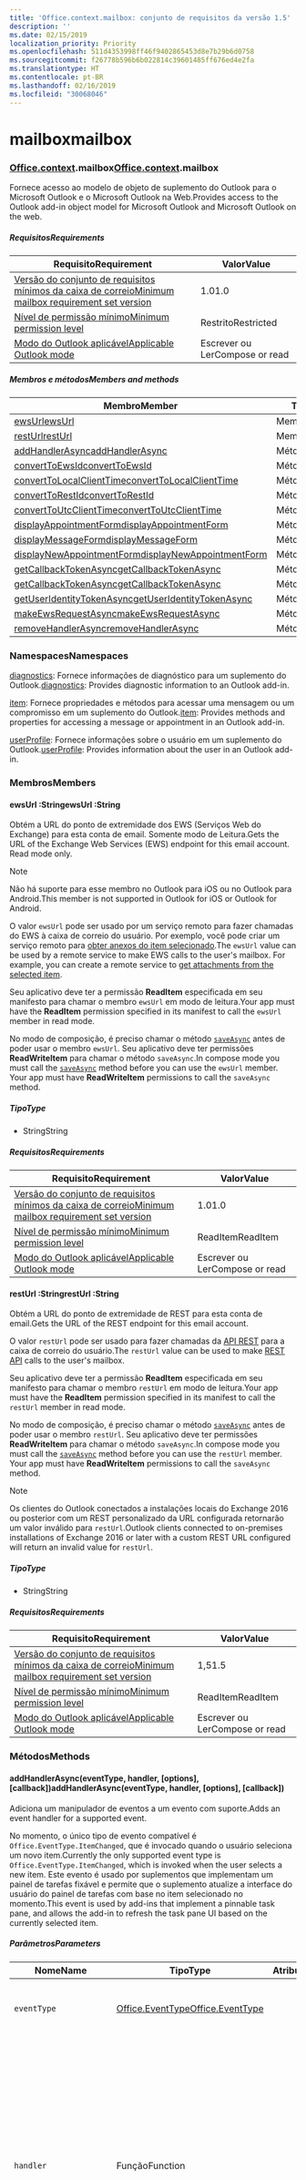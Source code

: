 ```yaml
---
title: 'Office.context.mailbox: conjunto de requisitos da versão 1.5'
description: ''
ms.date: 02/15/2019
localization_priority: Priority
ms.openlocfilehash: 511d4353998ff46f9402865453d8e7b29b6d0758
ms.sourcegitcommit: f26778b596b6b022814c39601485ff676ed4e2fa
ms.translationtype: HT
ms.contentlocale: pt-BR
ms.lasthandoff: 02/16/2019
ms.locfileid: "30068046"
---
```

# <a name="mailbox"></a><span data-ttu-id="e5f84-102">mailbox</span><span class="sxs-lookup"><span data-stu-id="e5f84-102">mailbox</span></span>

### <a name="officeofficemdcontextofficecontextmdmailbox"></a><span data-ttu-id="e5f84-103">[Office](Office.md)[.context](Office.context.md).mailbox</span><span class="sxs-lookup"><span data-stu-id="e5f84-103">[Office](Office.md)[.context](Office.context.md).mailbox</span></span>

<span data-ttu-id="e5f84-104">Fornece acesso ao modelo de objeto de suplemento do Outlook para o Microsoft Outlook e o Microsoft Outlook na Web.</span><span class="sxs-lookup"><span data-stu-id="e5f84-104">Provides access to the Outlook add-in object model for Microsoft Outlook and Microsoft Outlook on the web.</span></span>

##### <a name="requirements"></a><span data-ttu-id="e5f84-105">Requisitos</span><span class="sxs-lookup"><span data-stu-id="e5f84-105">Requirements</span></span>

|<span data-ttu-id="e5f84-106">Requisito</span><span class="sxs-lookup"><span data-stu-id="e5f84-106">Requirement</span></span>| <span data-ttu-id="e5f84-107">Valor</span><span class="sxs-lookup"><span data-stu-id="e5f84-107">Value</span></span>|
|---|---|
|[<span data-ttu-id="e5f84-108">Versão do conjunto de requisitos mínimos da caixa de correio</span><span class="sxs-lookup"><span data-stu-id="e5f84-108">Minimum mailbox requirement set version</span></span>](/office/dev/add-ins/reference/requirement-sets/outlook-api-requirement-sets)| <span data-ttu-id="e5f84-109">1.0</span><span class="sxs-lookup"><span data-stu-id="e5f84-109">1.0</span></span>|
|[<span data-ttu-id="e5f84-110">Nível de permissão mínimo</span><span class="sxs-lookup"><span data-stu-id="e5f84-110">Minimum permission level</span></span>](https://docs.microsoft.com/outlook/add-ins/understanding-outlook-add-in-permissions)| <span data-ttu-id="e5f84-111">Restrito</span><span class="sxs-lookup"><span data-stu-id="e5f84-111">Restricted</span></span>|
|[<span data-ttu-id="e5f84-112">Modo do Outlook aplicável</span><span class="sxs-lookup"><span data-stu-id="e5f84-112">Applicable Outlook mode</span></span>](https://docs.microsoft.com/outlook/add-ins/#extension-points)| <span data-ttu-id="e5f84-113">Escrever ou Ler</span><span class="sxs-lookup"><span data-stu-id="e5f84-113">Compose or read</span></span>|

##### <a name="members-and-methods"></a><span data-ttu-id="e5f84-114">Membros e métodos</span><span class="sxs-lookup"><span data-stu-id="e5f84-114">Members and methods</span></span>

| <span data-ttu-id="e5f84-115">Membro</span><span class="sxs-lookup"><span data-stu-id="e5f84-115">Member</span></span> | <span data-ttu-id="e5f84-116">Tipo</span><span class="sxs-lookup"><span data-stu-id="e5f84-116">Type</span></span> |
|--------|------|
| [<span data-ttu-id="e5f84-117">ewsUrl</span><span class="sxs-lookup"><span data-stu-id="e5f84-117">ewsUrl</span></span>](#ewsurl-string) | <span data-ttu-id="e5f84-118">Membro</span><span class="sxs-lookup"><span data-stu-id="e5f84-118">Member</span></span> |
| [<span data-ttu-id="e5f84-119">restUrl</span><span class="sxs-lookup"><span data-stu-id="e5f84-119">restUrl</span></span>](#resturl-string) | <span data-ttu-id="e5f84-120">Membro</span><span class="sxs-lookup"><span data-stu-id="e5f84-120">Member</span></span> |
| [<span data-ttu-id="e5f84-121">addHandlerAsync</span><span class="sxs-lookup"><span data-stu-id="e5f84-121">addHandlerAsync</span></span>](#addhandlerasynceventtype-handler-options-callback) | <span data-ttu-id="e5f84-122">Método</span><span class="sxs-lookup"><span data-stu-id="e5f84-122">Method</span></span> |
| [<span data-ttu-id="e5f84-123">convertToEwsId</span><span class="sxs-lookup"><span data-stu-id="e5f84-123">convertToEwsId</span></span>](#converttoewsiditemid-restversion--string) | <span data-ttu-id="e5f84-124">Método</span><span class="sxs-lookup"><span data-stu-id="e5f84-124">Method</span></span> |
| [<span data-ttu-id="e5f84-125">convertToLocalClientTime</span><span class="sxs-lookup"><span data-stu-id="e5f84-125">convertToLocalClientTime</span></span>](#converttolocalclienttimetimevalue--localclienttimejavascriptapioutlook15officelocalclienttime) | <span data-ttu-id="e5f84-126">Método</span><span class="sxs-lookup"><span data-stu-id="e5f84-126">Method</span></span> |
| [<span data-ttu-id="e5f84-127">convertToRestId</span><span class="sxs-lookup"><span data-stu-id="e5f84-127">convertToRestId</span></span>](#converttorestiditemid-restversion--string) | <span data-ttu-id="e5f84-128">Método</span><span class="sxs-lookup"><span data-stu-id="e5f84-128">Method</span></span> |
| [<span data-ttu-id="e5f84-129">convertToUtcClientTime</span><span class="sxs-lookup"><span data-stu-id="e5f84-129">convertToUtcClientTime</span></span>](#converttoutcclienttimeinput--date) | <span data-ttu-id="e5f84-130">Método</span><span class="sxs-lookup"><span data-stu-id="e5f84-130">Method</span></span> |
| [<span data-ttu-id="e5f84-131">displayAppointmentForm</span><span class="sxs-lookup"><span data-stu-id="e5f84-131">displayAppointmentForm</span></span>](#displayappointmentformitemid) | <span data-ttu-id="e5f84-132">Método</span><span class="sxs-lookup"><span data-stu-id="e5f84-132">Method</span></span> |
| [<span data-ttu-id="e5f84-133">displayMessageForm</span><span class="sxs-lookup"><span data-stu-id="e5f84-133">displayMessageForm</span></span>](#displaymessageformitemid) | <span data-ttu-id="e5f84-134">Método</span><span class="sxs-lookup"><span data-stu-id="e5f84-134">Method</span></span> |
| [<span data-ttu-id="e5f84-135">displayNewAppointmentForm</span><span class="sxs-lookup"><span data-stu-id="e5f84-135">displayNewAppointmentForm</span></span>](#displaynewappointmentformparameters) | <span data-ttu-id="e5f84-136">Método</span><span class="sxs-lookup"><span data-stu-id="e5f84-136">Method</span></span> |
| [<span data-ttu-id="e5f84-137">getCallbackTokenAsync</span><span class="sxs-lookup"><span data-stu-id="e5f84-137">getCallbackTokenAsync</span></span>](#getcallbacktokenasyncoptions-callback) | <span data-ttu-id="e5f84-138">Método</span><span class="sxs-lookup"><span data-stu-id="e5f84-138">Method</span></span> |
| [<span data-ttu-id="e5f84-139">getCallbackTokenAsync</span><span class="sxs-lookup"><span data-stu-id="e5f84-139">getCallbackTokenAsync</span></span>](#getcallbacktokenasynccallback-usercontext) | <span data-ttu-id="e5f84-140">Método</span><span class="sxs-lookup"><span data-stu-id="e5f84-140">Method</span></span> |
| [<span data-ttu-id="e5f84-141">getUserIdentityTokenAsync</span><span class="sxs-lookup"><span data-stu-id="e5f84-141">getUserIdentityTokenAsync</span></span>](#getuseridentitytokenasynccallback-usercontext) | <span data-ttu-id="e5f84-142">Método</span><span class="sxs-lookup"><span data-stu-id="e5f84-142">Method</span></span> |
| [<span data-ttu-id="e5f84-143">makeEwsRequestAsync</span><span class="sxs-lookup"><span data-stu-id="e5f84-143">makeEwsRequestAsync</span></span>](#makeewsrequestasyncdata-callback-usercontext) | <span data-ttu-id="e5f84-144">Método</span><span class="sxs-lookup"><span data-stu-id="e5f84-144">Method</span></span> |
| [<span data-ttu-id="e5f84-145">removeHandlerAsync</span><span class="sxs-lookup"><span data-stu-id="e5f84-145">removeHandlerAsync</span></span>](#removehandlerasynceventtype-options-callback) | <span data-ttu-id="e5f84-146">Método</span><span class="sxs-lookup"><span data-stu-id="e5f84-146">Method</span></span> |

### <a name="namespaces"></a><span data-ttu-id="e5f84-147">Namespaces</span><span class="sxs-lookup"><span data-stu-id="e5f84-147">Namespaces</span></span>

<span data-ttu-id="e5f84-148">[diagnostics](Office.context.mailbox.diagnostics.md): Fornece informações de diagnóstico para um suplemento do Outlook.</span><span class="sxs-lookup"><span data-stu-id="e5f84-148">[diagnostics](Office.context.mailbox.diagnostics.md): Provides diagnostic information to an Outlook add-in.</span></span>

<span data-ttu-id="e5f84-149">[item](Office.context.mailbox.item.md): Fornece propriedades e métodos para acessar uma mensagem ou um compromisso em um suplemento do Outlook.</span><span class="sxs-lookup"><span data-stu-id="e5f84-149">[item](Office.context.mailbox.item.md): Provides methods and properties for accessing a message or appointment in an Outlook add-in.</span></span>

<span data-ttu-id="e5f84-150">[userProfile](Office.context.mailbox.userProfile.md): Fornece informações sobre o usuário em um suplemento do Outlook.</span><span class="sxs-lookup"><span data-stu-id="e5f84-150">[userProfile](Office.context.mailbox.userProfile.md): Provides information about the user in an Outlook add-in.</span></span>

### <a name="members"></a><span data-ttu-id="e5f84-151">Membros</span><span class="sxs-lookup"><span data-stu-id="e5f84-151">Members</span></span>

#### <a name="ewsurl-string"></a><span data-ttu-id="e5f84-152">ewsUrl :String</span><span class="sxs-lookup"><span data-stu-id="e5f84-152">ewsUrl :String</span></span>

<span data-ttu-id="e5f84-p101">Obtém a URL do ponto de extremidade dos EWS (Serviços Web do Exchange) para esta conta de email. Somente modo de Leitura.</span><span class="sxs-lookup"><span data-stu-id="e5f84-p101">Gets the URL of the Exchange Web Services (EWS) endpoint for this email account. Read mode only.</span></span>

> [!NOTE]
> <span data-ttu-id="e5f84-155">Não há suporte para esse membro no Outlook para iOS ou no Outlook para Android.</span><span class="sxs-lookup"><span data-stu-id="e5f84-155">This member is not supported in Outlook for iOS or Outlook for Android.</span></span>

<span data-ttu-id="e5f84-p102">O valor `ewsUrl` pode ser usado por um serviço remoto para fazer chamadas do EWS à caixa de correio do usuário. Por exemplo, você pode criar um serviço remoto para [obter anexos do item selecionado](https://docs.microsoft.com/outlook/add-ins/get-attachments-of-an-outlook-item).</span><span class="sxs-lookup"><span data-stu-id="e5f84-p102">The `ewsUrl` value can be used by a remote service to make EWS calls to the user's mailbox. For example, you can create a remote service to [get attachments from the selected item](https://docs.microsoft.com/outlook/add-ins/get-attachments-of-an-outlook-item).</span></span>

<span data-ttu-id="e5f84-158">Seu aplicativo deve ter a permissão **ReadItem** especificada em seu manifesto para chamar o membro `ewsUrl` em modo de leitura.</span><span class="sxs-lookup"><span data-stu-id="e5f84-158">Your app must have the **ReadItem** permission specified in its manifest to call the `ewsUrl` member in read mode.</span></span>

<span data-ttu-id="e5f84-p103">No modo de composição, é preciso chamar o método [`saveAsync`](Office.context.mailbox.item.md#saveasyncoptions-callback) antes de poder usar o membro `ewsUrl`. Seu aplicativo deve ter permissões **ReadWriteItem** para chamar o método `saveAsync`.</span><span class="sxs-lookup"><span data-stu-id="e5f84-p103">In compose mode you must call the [`saveAsync`](Office.context.mailbox.item.md#saveasyncoptions-callback) method before you can use the `ewsUrl` member. Your app must have **ReadWriteItem** permissions to call the `saveAsync` method.</span></span>

##### <a name="type"></a><span data-ttu-id="e5f84-161">Tipo</span><span class="sxs-lookup"><span data-stu-id="e5f84-161">Type</span></span>

*   <span data-ttu-id="e5f84-162">String</span><span class="sxs-lookup"><span data-stu-id="e5f84-162">String</span></span>

##### <a name="requirements"></a><span data-ttu-id="e5f84-163">Requisitos</span><span class="sxs-lookup"><span data-stu-id="e5f84-163">Requirements</span></span>

|<span data-ttu-id="e5f84-164">Requisito</span><span class="sxs-lookup"><span data-stu-id="e5f84-164">Requirement</span></span>| <span data-ttu-id="e5f84-165">Valor</span><span class="sxs-lookup"><span data-stu-id="e5f84-165">Value</span></span>|
|---|---|
|[<span data-ttu-id="e5f84-166">Versão do conjunto de requisitos mínimos da caixa de correio</span><span class="sxs-lookup"><span data-stu-id="e5f84-166">Minimum mailbox requirement set version</span></span>](/office/dev/add-ins/reference/requirement-sets/outlook-api-requirement-sets)| <span data-ttu-id="e5f84-167">1.0</span><span class="sxs-lookup"><span data-stu-id="e5f84-167">1.0</span></span>|
|[<span data-ttu-id="e5f84-168">Nível de permissão mínimo</span><span class="sxs-lookup"><span data-stu-id="e5f84-168">Minimum permission level</span></span>](https://docs.microsoft.com/outlook/add-ins/understanding-outlook-add-in-permissions)| <span data-ttu-id="e5f84-169">ReadItem</span><span class="sxs-lookup"><span data-stu-id="e5f84-169">ReadItem</span></span>|
|[<span data-ttu-id="e5f84-170">Modo do Outlook aplicável</span><span class="sxs-lookup"><span data-stu-id="e5f84-170">Applicable Outlook mode</span></span>](https://docs.microsoft.com/outlook/add-ins/#extension-points)| <span data-ttu-id="e5f84-171">Escrever ou Ler</span><span class="sxs-lookup"><span data-stu-id="e5f84-171">Compose or read</span></span>|

#### <a name="resturl-string"></a><span data-ttu-id="e5f84-172">restUrl :String</span><span class="sxs-lookup"><span data-stu-id="e5f84-172">restUrl :String</span></span>

<span data-ttu-id="e5f84-173">Obtém a URL do ponto de extremidade de REST para esta conta de email.</span><span class="sxs-lookup"><span data-stu-id="e5f84-173">Gets the URL of the REST endpoint for this email account.</span></span>

<span data-ttu-id="e5f84-174">O valor `restUrl` pode ser usado para fazer chamadas da [API REST](https://docs.microsoft.com/outlook/rest/) para a caixa de correio do usuário.</span><span class="sxs-lookup"><span data-stu-id="e5f84-174">The `restUrl` value can be used to make [REST API](https://docs.microsoft.com/outlook/rest/) calls to the user's mailbox.</span></span>

<span data-ttu-id="e5f84-175">Seu aplicativo deve ter a permissão **ReadItem** especificada em seu manifesto para chamar o membro `restUrl` em modo de leitura.</span><span class="sxs-lookup"><span data-stu-id="e5f84-175">Your app must have the **ReadItem** permission specified in its manifest to call the `restUrl` member in read mode.</span></span>

<span data-ttu-id="e5f84-p104">No modo de composição, é preciso chamar o método [`saveAsync`](Office.context.mailbox.item.md#saveasyncoptions-callback) antes de poder usar o membro `restUrl`. Seu aplicativo deve ter permissões **ReadWriteItem** para chamar o método `saveAsync`.</span><span class="sxs-lookup"><span data-stu-id="e5f84-p104">In compose mode you must call the [`saveAsync`](Office.context.mailbox.item.md#saveasyncoptions-callback) method before you can use the `restUrl` member. Your app must have **ReadWriteItem** permissions to call the `saveAsync` method.</span></span>

> [!NOTE]
> <span data-ttu-id="e5f84-178">Os clientes do Outlook conectados a instalações locais do Exchange 2016 ou posterior com um REST personalizado da URL configurada retornarão um valor inválido para `restUrl`.</span><span class="sxs-lookup"><span data-stu-id="e5f84-178">Outlook clients connected to on-premises installations of Exchange 2016 or later with a custom REST URL configured will return an invalid value for `restUrl`.</span></span>

##### <a name="type"></a><span data-ttu-id="e5f84-179">Tipo</span><span class="sxs-lookup"><span data-stu-id="e5f84-179">Type</span></span>

*   <span data-ttu-id="e5f84-180">String</span><span class="sxs-lookup"><span data-stu-id="e5f84-180">String</span></span>

##### <a name="requirements"></a><span data-ttu-id="e5f84-181">Requisitos</span><span class="sxs-lookup"><span data-stu-id="e5f84-181">Requirements</span></span>

|<span data-ttu-id="e5f84-182">Requisito</span><span class="sxs-lookup"><span data-stu-id="e5f84-182">Requirement</span></span>| <span data-ttu-id="e5f84-183">Valor</span><span class="sxs-lookup"><span data-stu-id="e5f84-183">Value</span></span>|
|---|---|
|[<span data-ttu-id="e5f84-184">Versão do conjunto de requisitos mínimos da caixa de correio</span><span class="sxs-lookup"><span data-stu-id="e5f84-184">Minimum mailbox requirement set version</span></span>](/office/dev/add-ins/reference/requirement-sets/outlook-api-requirement-sets)| <span data-ttu-id="e5f84-185">1,5</span><span class="sxs-lookup"><span data-stu-id="e5f84-185">1.5</span></span> |
|[<span data-ttu-id="e5f84-186">Nível de permissão mínimo</span><span class="sxs-lookup"><span data-stu-id="e5f84-186">Minimum permission level</span></span>](https://docs.microsoft.com/outlook/add-ins/understanding-outlook-add-in-permissions)| <span data-ttu-id="e5f84-187">ReadItem</span><span class="sxs-lookup"><span data-stu-id="e5f84-187">ReadItem</span></span>|
|[<span data-ttu-id="e5f84-188">Modo do Outlook aplicável</span><span class="sxs-lookup"><span data-stu-id="e5f84-188">Applicable Outlook mode</span></span>](https://docs.microsoft.com/outlook/add-ins/#extension-points)| <span data-ttu-id="e5f84-189">Escrever ou Ler</span><span class="sxs-lookup"><span data-stu-id="e5f84-189">Compose or read</span></span>|

### <a name="methods"></a><span data-ttu-id="e5f84-190">Métodos</span><span class="sxs-lookup"><span data-stu-id="e5f84-190">Methods</span></span>

####  <a name="addhandlerasynceventtype-handler-options-callback"></a><span data-ttu-id="e5f84-191">addHandlerAsync(eventType, handler, [options], [callback])</span><span class="sxs-lookup"><span data-stu-id="e5f84-191">addHandlerAsync(eventType, handler, [options], [callback])</span></span>

<span data-ttu-id="e5f84-192">Adiciona um manipulador de eventos a um evento com suporte.</span><span class="sxs-lookup"><span data-stu-id="e5f84-192">Adds an event handler for a supported event.</span></span>

<span data-ttu-id="e5f84-193">No momento, o único tipo de evento compatível é `Office.EventType.ItemChanged`, que é invocado quando o usuário seleciona um novo item.</span><span class="sxs-lookup"><span data-stu-id="e5f84-193">Currently the only supported event type is `Office.EventType.ItemChanged`, which is invoked when the user selects a new item.</span></span> <span data-ttu-id="e5f84-194">Este evento é usado por suplementos que implementam um painel de tarefas fixável e permite que o suplemento atualize a interface do usuário do painel de tarefas com base no item selecionado no momento.</span><span class="sxs-lookup"><span data-stu-id="e5f84-194">This event is used by add-ins that implement a pinnable task pane, and allows the add-in to refresh the task pane UI based on the currently selected item.</span></span>

##### <a name="parameters"></a><span data-ttu-id="e5f84-195">Parâmetros</span><span class="sxs-lookup"><span data-stu-id="e5f84-195">Parameters</span></span>

| <span data-ttu-id="e5f84-196">Nome</span><span class="sxs-lookup"><span data-stu-id="e5f84-196">Name</span></span> | <span data-ttu-id="e5f84-197">Tipo</span><span class="sxs-lookup"><span data-stu-id="e5f84-197">Type</span></span> | <span data-ttu-id="e5f84-198">Atributos</span><span class="sxs-lookup"><span data-stu-id="e5f84-198">Attributes</span></span> | <span data-ttu-id="e5f84-199">Descrição</span><span class="sxs-lookup"><span data-stu-id="e5f84-199">Description</span></span> |
|---|---|---|---|
| `eventType` | [<span data-ttu-id="e5f84-200">Office.EventType</span><span class="sxs-lookup"><span data-stu-id="e5f84-200">Office.EventType</span></span>](office.md#eventtype-string) || <span data-ttu-id="e5f84-201">O evento que deve invocar o manipulador.</span><span class="sxs-lookup"><span data-stu-id="e5f84-201">The event that should invoke the handler.</span></span> |
| `handler` | <span data-ttu-id="e5f84-202">Função</span><span class="sxs-lookup"><span data-stu-id="e5f84-202">Function</span></span> || <span data-ttu-id="e5f84-p106">A função para manipular o evento. A função deve aceitar um parâmetro exclusivo, que é um objeto literal. A propriedade `type` no parâmetro corresponderá ao parâmetro `eventType` passado para `addHandlerAsync`.</span><span class="sxs-lookup"><span data-stu-id="e5f84-p106">The function to handle the event. The function must accept a single parameter, which is an object literal. The `type` property on the parameter will match the `eventType` parameter passed to `addHandlerAsync`.</span></span> |
| `options` | <span data-ttu-id="e5f84-206">Objeto</span><span class="sxs-lookup"><span data-stu-id="e5f84-206">Object</span></span> | <span data-ttu-id="e5f84-207">&lt;opcional&gt;</span><span class="sxs-lookup"><span data-stu-id="e5f84-207">&lt;optional&gt;</span></span> | <span data-ttu-id="e5f84-208">Um objeto literal que contém uma ou mais das propriedades a seguir.</span><span class="sxs-lookup"><span data-stu-id="e5f84-208">An object literal that contains one or more of the following properties.</span></span> |
| `options.asyncContext` | <span data-ttu-id="e5f84-209">Objeto</span><span class="sxs-lookup"><span data-stu-id="e5f84-209">Object</span></span> | <span data-ttu-id="e5f84-210">&lt;opcional&gt;</span><span class="sxs-lookup"><span data-stu-id="e5f84-210">&lt;optional&gt;</span></span> | <span data-ttu-id="e5f84-211">Os desenvolvedores podem fornecer qualquer objeto que desejarem acessar no método de retorno de chamada.</span><span class="sxs-lookup"><span data-stu-id="e5f84-211">Developers can provide any object they wish to access in the callback method.</span></span> |
| `callback` | <span data-ttu-id="e5f84-212">function</span><span class="sxs-lookup"><span data-stu-id="e5f84-212">function</span></span>| <span data-ttu-id="e5f84-213">&lt;opcional&gt;</span><span class="sxs-lookup"><span data-stu-id="e5f84-213">&lt;optional&gt;</span></span>|<span data-ttu-id="e5f84-214">Quando o método for concluído, a função passada ao parâmetro `callback` é chamada com um único parâmetro, `asyncResult`, que é um objeto [`AsyncResult`](/javascript/api/office/office.asyncresult).</span><span class="sxs-lookup"><span data-stu-id="e5f84-214">When the method completes, the function passed in the `callback` parameter is called with a single parameter, `asyncResult`, which is an [`AsyncResult`](/javascript/api/office/office.asyncresult) object.</span></span>|

##### <a name="requirements"></a><span data-ttu-id="e5f84-215">Requisitos</span><span class="sxs-lookup"><span data-stu-id="e5f84-215">Requirements</span></span>

|<span data-ttu-id="e5f84-216">Requisito</span><span class="sxs-lookup"><span data-stu-id="e5f84-216">Requirement</span></span>| <span data-ttu-id="e5f84-217">Valor</span><span class="sxs-lookup"><span data-stu-id="e5f84-217">Value</span></span>|
|---|---|
|[<span data-ttu-id="e5f84-218">Versão do conjunto de requisitos mínimos da caixa de correio</span><span class="sxs-lookup"><span data-stu-id="e5f84-218">Minimum mailbox requirement set version</span></span>](/office/dev/add-ins/reference/requirement-sets/outlook-api-requirement-sets)| <span data-ttu-id="e5f84-219">1,5</span><span class="sxs-lookup"><span data-stu-id="e5f84-219">1.5</span></span> |
|[<span data-ttu-id="e5f84-220">Nível de permissão mínimo</span><span class="sxs-lookup"><span data-stu-id="e5f84-220">Minimum permission level</span></span>](https://docs.microsoft.com/outlook/add-ins/understanding-outlook-add-in-permissions)| <span data-ttu-id="e5f84-221">ReadItem</span><span class="sxs-lookup"><span data-stu-id="e5f84-221">ReadItem</span></span> |
|[<span data-ttu-id="e5f84-222">Modo do Outlook aplicável</span><span class="sxs-lookup"><span data-stu-id="e5f84-222">Applicable Outlook mode</span></span>](https://docs.microsoft.com/outlook/add-ins/#extension-points)| <span data-ttu-id="e5f84-223">Escrever ou Ler</span><span class="sxs-lookup"><span data-stu-id="e5f84-223">Compose or read</span></span>|

##### <a name="example"></a><span data-ttu-id="e5f84-224">Exemplo</span><span class="sxs-lookup"><span data-stu-id="e5f84-224">Example</span></span>

```javascript
Office.initialize = function (reason) {
  $(document).ready(function () {
    Office.context.mailbox.addHandlerAsync(Office.EventType.ItemChanged, loadNewItem, function (result) {
      if (result.status === Office.AsyncResultStatus.Failed) {
        // Handle error.
      }
    });
  });
};

function loadNewItem(eventArgs) {
  // Load the properties of the newly selected item.
  loadProps(Office.context.mailbox.item);
};
```

####  <a name="converttoewsiditemid-restversion--string"></a><span data-ttu-id="e5f84-225">convertToEwsId(itemId, restVersion) → {String}</span><span class="sxs-lookup"><span data-stu-id="e5f84-225">convertToEwsId(itemId, restVersion) → {String}</span></span>

<span data-ttu-id="e5f84-226">Converte uma ID de item formatada para REST no formato EWS.</span><span class="sxs-lookup"><span data-stu-id="e5f84-226">Converts an item ID formatted for REST into EWS format.</span></span>

> [!NOTE]
> <span data-ttu-id="e5f84-227">Não há suporte para esse método no Outlook para iOS ou no Outlook para Android.</span><span class="sxs-lookup"><span data-stu-id="e5f84-227">This method is not supported in Outlook for iOS or Outlook for Android.</span></span>

<span data-ttu-id="e5f84-p107">IDs de itens recuperadas por meio de uma API REST (como a [API do Email do Outlook](https://docs.microsoft.com/previous-versions/office/office-365-api/api/version-2.0/mail-rest-operations) ou o [Microsoft Graph](https://graph.microsoft.io/)) usam um formato diferente daquele usado pelos Serviços Web do Exchange (EWS). O método `convertToEwsId` converte uma ID formatada como REST para o formato adequado para EWS.</span><span class="sxs-lookup"><span data-stu-id="e5f84-p107">Item IDs retrieved via a REST API (such as the [Outlook Mail API](https://docs.microsoft.com/previous-versions/office/office-365-api/api/version-2.0/mail-rest-operations) or the [Microsoft Graph](https://graph.microsoft.io/)) use a different format than the format used by Exchange Web Services (EWS). The `convertToEwsId` method converts a REST-formatted ID into the proper format for EWS.</span></span>

##### <a name="parameters"></a><span data-ttu-id="e5f84-230">Parâmetros</span><span class="sxs-lookup"><span data-stu-id="e5f84-230">Parameters</span></span>

|<span data-ttu-id="e5f84-231">Nome</span><span class="sxs-lookup"><span data-stu-id="e5f84-231">Name</span></span>| <span data-ttu-id="e5f84-232">Tipo</span><span class="sxs-lookup"><span data-stu-id="e5f84-232">Type</span></span>| <span data-ttu-id="e5f84-233">Descrição</span><span class="sxs-lookup"><span data-stu-id="e5f84-233">Description</span></span>|
|---|---|---|
|`itemId`| <span data-ttu-id="e5f84-234">String</span><span class="sxs-lookup"><span data-stu-id="e5f84-234">String</span></span>|<span data-ttu-id="e5f84-235">Uma ID de item formatada para APIs REST do Outlook</span><span class="sxs-lookup"><span data-stu-id="e5f84-235">An item ID formatted for the Outlook REST APIs</span></span>|
|`restVersion`| [<span data-ttu-id="e5f84-236">Office.MailboxEnums.RestVersion</span><span class="sxs-lookup"><span data-stu-id="e5f84-236">Office.MailboxEnums.RestVersion</span></span>](/javascript/api/outlook_1_5/office.mailboxenums.restversion)|<span data-ttu-id="e5f84-237">Um valor que indica a versão da API REST do Outlook usada para recuperar a ID do item.</span><span class="sxs-lookup"><span data-stu-id="e5f84-237">A value indicating the version of the Outlook REST API used to retrieve the item ID.</span></span>|

##### <a name="requirements"></a><span data-ttu-id="e5f84-238">Requisitos</span><span class="sxs-lookup"><span data-stu-id="e5f84-238">Requirements</span></span>

|<span data-ttu-id="e5f84-239">Requisito</span><span class="sxs-lookup"><span data-stu-id="e5f84-239">Requirement</span></span>| <span data-ttu-id="e5f84-240">Valor</span><span class="sxs-lookup"><span data-stu-id="e5f84-240">Value</span></span>|
|---|---|
|[<span data-ttu-id="e5f84-241">Versão do conjunto de requisitos mínimos da caixa de correio</span><span class="sxs-lookup"><span data-stu-id="e5f84-241">Minimum mailbox requirement set version</span></span>](/office/dev/add-ins/reference/requirement-sets/outlook-api-requirement-sets)| <span data-ttu-id="e5f84-242">1.3</span><span class="sxs-lookup"><span data-stu-id="e5f84-242">1.3</span></span>|
|[<span data-ttu-id="e5f84-243">Nível de permissão mínimo</span><span class="sxs-lookup"><span data-stu-id="e5f84-243">Minimum permission level</span></span>](https://docs.microsoft.com/outlook/add-ins/understanding-outlook-add-in-permissions)| <span data-ttu-id="e5f84-244">Restrito</span><span class="sxs-lookup"><span data-stu-id="e5f84-244">Restricted</span></span>|
|[<span data-ttu-id="e5f84-245">Modo do Outlook aplicável</span><span class="sxs-lookup"><span data-stu-id="e5f84-245">Applicable Outlook mode</span></span>](https://docs.microsoft.com/outlook/add-ins/#extension-points)| <span data-ttu-id="e5f84-246">Escrever ou Ler</span><span class="sxs-lookup"><span data-stu-id="e5f84-246">Compose or read</span></span>|

##### <a name="returns"></a><span data-ttu-id="e5f84-247">Retorna:</span><span class="sxs-lookup"><span data-stu-id="e5f84-247">Returns:</span></span>

<span data-ttu-id="e5f84-248">Tipo: String</span><span class="sxs-lookup"><span data-stu-id="e5f84-248">Type: String</span></span>

##### <a name="example"></a><span data-ttu-id="e5f84-249">Exemplo</span><span class="sxs-lookup"><span data-stu-id="e5f84-249">Example</span></span>

```javascript
// Get an item's ID from a REST API.
var restId = 'AAMkAGVlOTZjNTM3LW...';

// Treat restId as coming from the v2.0 version of the Outlook Mail API.
var ewsId = Office.context.mailbox.convertToEwsId(restId, Office.MailboxEnums.RestVersion.v2_0);
```

####  <a name="converttolocalclienttimetimevalue--localclienttimejavascriptapioutlook15officelocalclienttime"></a><span data-ttu-id="e5f84-250">convertToLocalClientTime(timeValue) → {[LocalClientTime](/javascript/api/outlook_1_5/office.LocalClientTime)}</span><span class="sxs-lookup"><span data-stu-id="e5f84-250">convertToLocalClientTime(timeValue) → {[LocalClientTime](/javascript/api/outlook_1_5/office.LocalClientTime)}</span></span>

<span data-ttu-id="e5f84-251">Obtém um dicionário contendo informações de hora em tempo local do cliente.</span><span class="sxs-lookup"><span data-stu-id="e5f84-251">Gets a dictionary containing time information in local client time.</span></span>

<span data-ttu-id="e5f84-p108">As datas e horas usadas por um aplicativo de email para o Outlook ou o Outlook Web App podem usar fusos horários diferentes. O Outlook usa o fuso horário do computador cliente; o Outlook Web App usa o fuso horário definido na Centro de administração do Exchange (EAC). Você deve lidar com valores de data e hora para que os valores exibidos na interface do usuário sejam sempre consistentes com o fuso horário que o usuário espera.</span><span class="sxs-lookup"><span data-stu-id="e5f84-p108">The dates and times used by a mail app for Outlook or Outlook Web App can use different time zones. Outlook uses the client computer time zone; Outlook Web App uses the time zone set on the Exchange Admin Center (EAC). You should handle date and time values so that the values you display on the user interface are always consistent with the time zone that the user expects.</span></span>

<span data-ttu-id="e5f84-p109">Se o aplicativo de email estiver sendo executado no Outlook, o método `convertToLocalClientTime` retornará um objeto de dicionário com os valores definidos para o fuso horário do computador do cliente. Se o aplicativo de email estiver sendo executado no Outlook Web App, o método `convertToLocalClientTime` retornará um objeto de dicionário com os valores definidos para o fuso horário especificado no EAC.</span><span class="sxs-lookup"><span data-stu-id="e5f84-p109">If the mail app is running in Outlook, the `convertToLocalClientTime` method will return a dictionary object with the values set to the client computer time zone. If the mail app is running in Outlook Web App, the `convertToLocalClientTime` method will return a dictionary object with the values set to the time zone specified in the EAC.</span></span>

##### <a name="parameters"></a><span data-ttu-id="e5f84-257">Parâmetros</span><span class="sxs-lookup"><span data-stu-id="e5f84-257">Parameters</span></span>

|<span data-ttu-id="e5f84-258">Nome</span><span class="sxs-lookup"><span data-stu-id="e5f84-258">Name</span></span>| <span data-ttu-id="e5f84-259">Tipo</span><span class="sxs-lookup"><span data-stu-id="e5f84-259">Type</span></span>| <span data-ttu-id="e5f84-260">Descrição</span><span class="sxs-lookup"><span data-stu-id="e5f84-260">Description</span></span>|
|---|---|---|
|`timeValue`| <span data-ttu-id="e5f84-261">Date</span><span class="sxs-lookup"><span data-stu-id="e5f84-261">Date</span></span>|<span data-ttu-id="e5f84-262">Um objeto Date</span><span class="sxs-lookup"><span data-stu-id="e5f84-262">A Date object</span></span>|

##### <a name="requirements"></a><span data-ttu-id="e5f84-263">Requisitos</span><span class="sxs-lookup"><span data-stu-id="e5f84-263">Requirements</span></span>

|<span data-ttu-id="e5f84-264">Requisito</span><span class="sxs-lookup"><span data-stu-id="e5f84-264">Requirement</span></span>| <span data-ttu-id="e5f84-265">Valor</span><span class="sxs-lookup"><span data-stu-id="e5f84-265">Value</span></span>|
|---|---|
|[<span data-ttu-id="e5f84-266">Versão do conjunto de requisitos mínimos da caixa de correio</span><span class="sxs-lookup"><span data-stu-id="e5f84-266">Minimum mailbox requirement set version</span></span>](/office/dev/add-ins/reference/requirement-sets/outlook-api-requirement-sets)| <span data-ttu-id="e5f84-267">1.0</span><span class="sxs-lookup"><span data-stu-id="e5f84-267">1.0</span></span>|
|[<span data-ttu-id="e5f84-268">Nível de permissão mínimo</span><span class="sxs-lookup"><span data-stu-id="e5f84-268">Minimum permission level</span></span>](https://docs.microsoft.com/outlook/add-ins/understanding-outlook-add-in-permissions)| <span data-ttu-id="e5f84-269">ReadItem</span><span class="sxs-lookup"><span data-stu-id="e5f84-269">ReadItem</span></span>|
|[<span data-ttu-id="e5f84-270">Modo do Outlook aplicável</span><span class="sxs-lookup"><span data-stu-id="e5f84-270">Applicable Outlook mode</span></span>](https://docs.microsoft.com/outlook/add-ins/#extension-points)| <span data-ttu-id="e5f84-271">Escrever ou Ler</span><span class="sxs-lookup"><span data-stu-id="e5f84-271">Compose or read</span></span>|

##### <a name="returns"></a><span data-ttu-id="e5f84-272">Retorna:</span><span class="sxs-lookup"><span data-stu-id="e5f84-272">Returns:</span></span>

<span data-ttu-id="e5f84-273">Tipo: [LocalClientTime](/javascript/api/outlook_1_5/office.LocalClientTime)</span><span class="sxs-lookup"><span data-stu-id="e5f84-273">Type: [LocalClientTime](/javascript/api/outlook_1_5/office.LocalClientTime)</span></span>

####  <a name="converttorestiditemid-restversion--string"></a><span data-ttu-id="e5f84-274">convertToRestId(itemId, restVersion) → {String}</span><span class="sxs-lookup"><span data-stu-id="e5f84-274">convertToRestId(itemId, restVersion) → {String}</span></span>

<span data-ttu-id="e5f84-275">Converte uma ID de item formatada para EWS no formato REST.</span><span class="sxs-lookup"><span data-stu-id="e5f84-275">Converts an item ID formatted for EWS into REST format.</span></span>

> [!NOTE]
> <span data-ttu-id="e5f84-276">Não há suporte para esse método no Outlook para iOS ou no Outlook para Android.</span><span class="sxs-lookup"><span data-stu-id="e5f84-276">This method is not supported in Outlook for iOS or Outlook for Android.</span></span>

<span data-ttu-id="e5f84-p110">IDs de itens recuperadas por EWS ou pela propriedade `itemId` usam um formato diferente daquele usado por APIs REST (como a [API do Email do Outlook](https://docs.microsoft.com/previous-versions/office/office-365-api/api/version-2.0/mail-rest-operations) ou o [Microsoft Graph](https://graph.microsoft.io/)). O método `convertToRestId` converte uma ID formatada como EWS para o formato adequado para REST.</span><span class="sxs-lookup"><span data-stu-id="e5f84-p110">Item IDs retrieved via EWS or via the `itemId` property use a different format than the format used by REST APIs (such as the [Outlook Mail API](https://docs.microsoft.com/previous-versions/office/office-365-api/api/version-2.0/mail-rest-operations) or the [Microsoft Graph](https://graph.microsoft.io/)). The `convertToRestId` method converts an EWS-formatted ID into the proper format for REST.</span></span>

##### <a name="parameters"></a><span data-ttu-id="e5f84-279">Parâmetros</span><span class="sxs-lookup"><span data-stu-id="e5f84-279">Parameters</span></span>

|<span data-ttu-id="e5f84-280">Nome</span><span class="sxs-lookup"><span data-stu-id="e5f84-280">Name</span></span>| <span data-ttu-id="e5f84-281">Tipo</span><span class="sxs-lookup"><span data-stu-id="e5f84-281">Type</span></span>| <span data-ttu-id="e5f84-282">Descrição</span><span class="sxs-lookup"><span data-stu-id="e5f84-282">Description</span></span>|
|---|---|---|
|`itemId`| <span data-ttu-id="e5f84-283">String</span><span class="sxs-lookup"><span data-stu-id="e5f84-283">String</span></span>|<span data-ttu-id="e5f84-284">Uma ID de item formatada para os Serviços Web do Exchange (EWS)</span><span class="sxs-lookup"><span data-stu-id="e5f84-284">An item ID formatted for Exchange Web Services (EWS)</span></span>|
|`restVersion`| [<span data-ttu-id="e5f84-285">Office.MailboxEnums.RestVersion</span><span class="sxs-lookup"><span data-stu-id="e5f84-285">Office.MailboxEnums.RestVersion</span></span>](/javascript/api/outlook_1_5/office.mailboxenums.restversion)|<span data-ttu-id="e5f84-286">Um valor que indica a versão da API REST do Outlook com a qual a ID convertida será usada.</span><span class="sxs-lookup"><span data-stu-id="e5f84-286">A value indicating the version of the Outlook REST API that the converted ID will be used with.</span></span>|

##### <a name="requirements"></a><span data-ttu-id="e5f84-287">Requisitos</span><span class="sxs-lookup"><span data-stu-id="e5f84-287">Requirements</span></span>

|<span data-ttu-id="e5f84-288">Requisito</span><span class="sxs-lookup"><span data-stu-id="e5f84-288">Requirement</span></span>| <span data-ttu-id="e5f84-289">Valor</span><span class="sxs-lookup"><span data-stu-id="e5f84-289">Value</span></span>|
|---|---|
|[<span data-ttu-id="e5f84-290">Versão do conjunto de requisitos mínimos da caixa de correio</span><span class="sxs-lookup"><span data-stu-id="e5f84-290">Minimum mailbox requirement set version</span></span>](/office/dev/add-ins/reference/requirement-sets/outlook-api-requirement-sets)| <span data-ttu-id="e5f84-291">1.3</span><span class="sxs-lookup"><span data-stu-id="e5f84-291">1.3</span></span>|
|[<span data-ttu-id="e5f84-292">Nível de permissão mínimo</span><span class="sxs-lookup"><span data-stu-id="e5f84-292">Minimum permission level</span></span>](https://docs.microsoft.com/outlook/add-ins/understanding-outlook-add-in-permissions)| <span data-ttu-id="e5f84-293">Restrito</span><span class="sxs-lookup"><span data-stu-id="e5f84-293">Restricted</span></span>|
|[<span data-ttu-id="e5f84-294">Modo do Outlook aplicável</span><span class="sxs-lookup"><span data-stu-id="e5f84-294">Applicable Outlook mode</span></span>](https://docs.microsoft.com/outlook/add-ins/#extension-points)| <span data-ttu-id="e5f84-295">Escrever ou Ler</span><span class="sxs-lookup"><span data-stu-id="e5f84-295">Compose or read</span></span>|

##### <a name="returns"></a><span data-ttu-id="e5f84-296">Retorna:</span><span class="sxs-lookup"><span data-stu-id="e5f84-296">Returns:</span></span>

<span data-ttu-id="e5f84-297">Tipo: String</span><span class="sxs-lookup"><span data-stu-id="e5f84-297">Type: String</span></span>

##### <a name="example"></a><span data-ttu-id="e5f84-298">Exemplo</span><span class="sxs-lookup"><span data-stu-id="e5f84-298">Example</span></span>

```javascript
// Get the currently selected item's ID.
var ewsId = Office.context.mailbox.item.itemId;

// Convert to a REST ID for the v2.0 version of the Outlook Mail API.
var restId = Office.context.mailbox.convertToRestId(ewsId, Office.MailboxEnums.RestVersion.v2_0);
```

####  <a name="converttoutcclienttimeinput--date"></a><span data-ttu-id="e5f84-299">convertToUtcClientTime(input) → {Date}</span><span class="sxs-lookup"><span data-stu-id="e5f84-299">convertToUtcClientTime(input) → {Date}</span></span>

<span data-ttu-id="e5f84-300">Obtém um objeto Date de um dicionário contendo as informações de hora.</span><span class="sxs-lookup"><span data-stu-id="e5f84-300">Gets a Date object from a dictionary containing time information.</span></span>

<span data-ttu-id="e5f84-301">O método `convertToUtcClientTime` converte um dicionário que contém uma data e hora locais para um objeto Date com os valores corretos para a data e hora locais.</span><span class="sxs-lookup"><span data-stu-id="e5f84-301">The `convertToUtcClientTime` method converts a dictionary containing a local date and time to a Date object with the correct values for the local date and time.</span></span>

##### <a name="parameters"></a><span data-ttu-id="e5f84-302">Parâmetros</span><span class="sxs-lookup"><span data-stu-id="e5f84-302">Parameters</span></span>

|<span data-ttu-id="e5f84-303">Nome</span><span class="sxs-lookup"><span data-stu-id="e5f84-303">Name</span></span>| <span data-ttu-id="e5f84-304">Tipo</span><span class="sxs-lookup"><span data-stu-id="e5f84-304">Type</span></span>| <span data-ttu-id="e5f84-305">Descrição</span><span class="sxs-lookup"><span data-stu-id="e5f84-305">Description</span></span>|
|---|---|---|
|`input`| [<span data-ttu-id="e5f84-306">LocalClientTime</span><span class="sxs-lookup"><span data-stu-id="e5f84-306">LocalClientTime</span></span>](/javascript/api/outlook_1_5/office.LocalClientTime)|<span data-ttu-id="e5f84-307">O valor de hora local a converter.</span><span class="sxs-lookup"><span data-stu-id="e5f84-307">The local time value to convert.</span></span>|

##### <a name="requirements"></a><span data-ttu-id="e5f84-308">Requisitos</span><span class="sxs-lookup"><span data-stu-id="e5f84-308">Requirements</span></span>

|<span data-ttu-id="e5f84-309">Requisito</span><span class="sxs-lookup"><span data-stu-id="e5f84-309">Requirement</span></span>| <span data-ttu-id="e5f84-310">Valor</span><span class="sxs-lookup"><span data-stu-id="e5f84-310">Value</span></span>|
|---|---|
|[<span data-ttu-id="e5f84-311">Versão do conjunto de requisitos mínimos da caixa de correio</span><span class="sxs-lookup"><span data-stu-id="e5f84-311">Minimum mailbox requirement set version</span></span>](/office/dev/add-ins/reference/requirement-sets/outlook-api-requirement-sets)| <span data-ttu-id="e5f84-312">1.0</span><span class="sxs-lookup"><span data-stu-id="e5f84-312">1.0</span></span>|
|[<span data-ttu-id="e5f84-313">Nível de permissão mínimo</span><span class="sxs-lookup"><span data-stu-id="e5f84-313">Minimum permission level</span></span>](https://docs.microsoft.com/outlook/add-ins/understanding-outlook-add-in-permissions)| <span data-ttu-id="e5f84-314">ReadItem</span><span class="sxs-lookup"><span data-stu-id="e5f84-314">ReadItem</span></span>|
|[<span data-ttu-id="e5f84-315">Modo do Outlook aplicável</span><span class="sxs-lookup"><span data-stu-id="e5f84-315">Applicable Outlook mode</span></span>](https://docs.microsoft.com/outlook/add-ins/#extension-points)| <span data-ttu-id="e5f84-316">Escrever ou Ler</span><span class="sxs-lookup"><span data-stu-id="e5f84-316">Compose or read</span></span>|

##### <a name="returns"></a><span data-ttu-id="e5f84-317">Retorna:</span><span class="sxs-lookup"><span data-stu-id="e5f84-317">Returns:</span></span>

<span data-ttu-id="e5f84-318">Um objeto Date com a hora expressa em UTC.</span><span class="sxs-lookup"><span data-stu-id="e5f84-318">A Date object with the time expressed in UTC.</span></span>

<dl class="param-type"><span data-ttu-id="e5f84-319">

<dt>Type</dt>

</span><span class="sxs-lookup"><span data-stu-id="e5f84-319">

<dt>Type</dt>

</span></span><dd><span data-ttu-id="e5f84-320">Date</span><span class="sxs-lookup"><span data-stu-id="e5f84-320">Date</span></span></dd>

</dl>

####  <a name="displayappointmentformitemid"></a><span data-ttu-id="e5f84-321">displayAppointmentForm(itemId)</span><span class="sxs-lookup"><span data-stu-id="e5f84-321">displayAppointmentForm(itemId)</span></span>

<span data-ttu-id="e5f84-322">Exibe um compromisso de calendário existente.</span><span class="sxs-lookup"><span data-stu-id="e5f84-322">Displays an existing calendar appointment.</span></span>

> [!NOTE]
> <span data-ttu-id="e5f84-323">Não há suporte para esse método no Outlook para iOS ou no Outlook para Android.</span><span class="sxs-lookup"><span data-stu-id="e5f84-323">This method is not supported in Outlook for iOS or Outlook for Android.</span></span>

<span data-ttu-id="e5f84-324">O método `displayAppointmentForm` abre um compromisso de calendário existente em uma nova janela na área de trabalho ou em uma caixa de diálogo em dispositivos móveis.</span><span class="sxs-lookup"><span data-stu-id="e5f84-324">The `displayAppointmentForm` method opens an existing calendar appointment in a new window on the desktop or in a dialog box on mobile devices.</span></span>

<span data-ttu-id="e5f84-p111">No Outlook para Mac, você pode usar esse método para exibir um único compromisso que não faz parte de uma série recorrente, ou o compromisso mestre de uma série recorrente, mas não pode exibir uma instância da série. Isso ocorre porque no Outlook para Mac você não pode acessar as propriedades (incluindo a ID do item) das instâncias de uma série recorrente.</span><span class="sxs-lookup"><span data-stu-id="e5f84-p111">In Outlook for Mac, you can use this method to display a single appointment that is not part of a recurring series, or the master appointment of a recurring series, but you cannot display an instance of the series. This is because in Outlook for Mac, you cannot access the properties (including the item ID) of instances of a recurring series.</span></span>

<span data-ttu-id="e5f84-327">No Outlook Web App, este método abre o formulário especificado somente se o corpo do formulário for menor que ou igual ao número de caracteres de 32 KB.</span><span class="sxs-lookup"><span data-stu-id="e5f84-327">In Outlook Web App, this method opens the specified form only if the body of the form is less than or equal to 32KB number of characters.</span></span>

<span data-ttu-id="e5f84-328">Se o identificador do item especificado não identificar um compromisso existente, um painel em branco abre no dispositivo ou no computador cliente e nenhuma mensagem de erro será exibida.</span><span class="sxs-lookup"><span data-stu-id="e5f84-328">If the specified item identifier does not identify an existing appointment, a blank pane opens on the client computer or device, and no error message will be returned.</span></span>

##### <a name="parameters"></a><span data-ttu-id="e5f84-329">Parâmetros</span><span class="sxs-lookup"><span data-stu-id="e5f84-329">Parameters</span></span>

|<span data-ttu-id="e5f84-330">Nome</span><span class="sxs-lookup"><span data-stu-id="e5f84-330">Name</span></span>| <span data-ttu-id="e5f84-331">Tipo</span><span class="sxs-lookup"><span data-stu-id="e5f84-331">Type</span></span>| <span data-ttu-id="e5f84-332">Descrição</span><span class="sxs-lookup"><span data-stu-id="e5f84-332">Description</span></span>|
|---|---|---|
|`itemId`| <span data-ttu-id="e5f84-333">String</span><span class="sxs-lookup"><span data-stu-id="e5f84-333">String</span></span>|<span data-ttu-id="e5f84-334">O identificador dos Serviços Web do Exchange (EWS) para um compromisso de calendário existente.</span><span class="sxs-lookup"><span data-stu-id="e5f84-334">The Exchange Web Services (EWS) identifier for an existing calendar appointment.</span></span>|

##### <a name="requirements"></a><span data-ttu-id="e5f84-335">Requisitos</span><span class="sxs-lookup"><span data-stu-id="e5f84-335">Requirements</span></span>

|<span data-ttu-id="e5f84-336">Requisito</span><span class="sxs-lookup"><span data-stu-id="e5f84-336">Requirement</span></span>| <span data-ttu-id="e5f84-337">Valor</span><span class="sxs-lookup"><span data-stu-id="e5f84-337">Value</span></span>|
|---|---|
|[<span data-ttu-id="e5f84-338">Versão do conjunto de requisitos mínimos da caixa de correio</span><span class="sxs-lookup"><span data-stu-id="e5f84-338">Minimum mailbox requirement set version</span></span>](/office/dev/add-ins/reference/requirement-sets/outlook-api-requirement-sets)| <span data-ttu-id="e5f84-339">1.0</span><span class="sxs-lookup"><span data-stu-id="e5f84-339">1.0</span></span>|
|[<span data-ttu-id="e5f84-340">Nível de permissão mínimo</span><span class="sxs-lookup"><span data-stu-id="e5f84-340">Minimum permission level</span></span>](https://docs.microsoft.com/outlook/add-ins/understanding-outlook-add-in-permissions)| <span data-ttu-id="e5f84-341">ReadItem</span><span class="sxs-lookup"><span data-stu-id="e5f84-341">ReadItem</span></span>|
|[<span data-ttu-id="e5f84-342">Modo do Outlook aplicável</span><span class="sxs-lookup"><span data-stu-id="e5f84-342">Applicable Outlook mode</span></span>](https://docs.microsoft.com/outlook/add-ins/#extension-points)| <span data-ttu-id="e5f84-343">Escrever ou Ler</span><span class="sxs-lookup"><span data-stu-id="e5f84-343">Compose or read</span></span>|

##### <a name="example"></a><span data-ttu-id="e5f84-344">Exemplo</span><span class="sxs-lookup"><span data-stu-id="e5f84-344">Example</span></span>

```javascript
Office.context.mailbox.displayAppointmentForm(appointmentId);
```

####  <a name="displaymessageformitemid"></a><span data-ttu-id="e5f84-345">displayMessageForm(itemId)</span><span class="sxs-lookup"><span data-stu-id="e5f84-345">displayMessageForm(itemId)</span></span>

<span data-ttu-id="e5f84-346">Exibe uma mensagem existente.</span><span class="sxs-lookup"><span data-stu-id="e5f84-346">Displays an existing message.</span></span>

> [!NOTE]
> <span data-ttu-id="e5f84-347">Não há suporte para esse método no Outlook para iOS ou no Outlook para Android.</span><span class="sxs-lookup"><span data-stu-id="e5f84-347">This method is not supported in Outlook for iOS or Outlook for Android.</span></span>

<span data-ttu-id="e5f84-348">O método `displayMessageForm` abre uma mensagem existente em uma nova janela na área de trabalho ou em uma caixa de diálogo em dispositivos móveis.</span><span class="sxs-lookup"><span data-stu-id="e5f84-348">The `displayMessageForm` method opens an existing message in a new window on the desktop or in a dialog box on mobile devices.</span></span>

<span data-ttu-id="e5f84-349">No Outlook Web App, este método abre o formulário especificado somente se o corpo do formulário for menor que ou igual ao número de caracteres de 32 KB.</span><span class="sxs-lookup"><span data-stu-id="e5f84-349">In Outlook Web App, this method opens the specified form only if the body of the form is less than or equal to 32 KB number of characters.</span></span>

<span data-ttu-id="e5f84-350">Se o identificador do item especificado não identificar uma mensagem existente, não será exibida mensagem no computador cliente e nenhuma mensagem de erro será retornada.</span><span class="sxs-lookup"><span data-stu-id="e5f84-350">If the specified item identifier does not identify an existing message, no message will be displayed on the client computer, and no error message will be returned.</span></span>

<span data-ttu-id="e5f84-p112">Não use o método `displayMessageForm` com um `itemId` que representa um compromisso. Use o método `displayAppointmentForm` para exibir um compromisso existente e `displayNewAppointmentForm` para exibir um formulário e criar um novo compromisso.</span><span class="sxs-lookup"><span data-stu-id="e5f84-p112">Do not use the `displayMessageForm` with an `itemId` that represents an appointment. Use the `displayAppointmentForm` method to display an existing appointment, and `displayNewAppointmentForm` to display a form to create a new appointment.</span></span>

##### <a name="parameters"></a><span data-ttu-id="e5f84-353">Parâmetros</span><span class="sxs-lookup"><span data-stu-id="e5f84-353">Parameters</span></span>

|<span data-ttu-id="e5f84-354">Nome</span><span class="sxs-lookup"><span data-stu-id="e5f84-354">Name</span></span>| <span data-ttu-id="e5f84-355">Tipo</span><span class="sxs-lookup"><span data-stu-id="e5f84-355">Type</span></span>| <span data-ttu-id="e5f84-356">Descrição</span><span class="sxs-lookup"><span data-stu-id="e5f84-356">Description</span></span>|
|---|---|---|
|`itemId`| <span data-ttu-id="e5f84-357">String</span><span class="sxs-lookup"><span data-stu-id="e5f84-357">String</span></span>|<span data-ttu-id="e5f84-358">O identificador dos Serviços Web do Exchange (EWS) para uma mensagem existente.</span><span class="sxs-lookup"><span data-stu-id="e5f84-358">The Exchange Web Services (EWS) identifier for an existing message.</span></span>|

##### <a name="requirements"></a><span data-ttu-id="e5f84-359">Requisitos</span><span class="sxs-lookup"><span data-stu-id="e5f84-359">Requirements</span></span>

|<span data-ttu-id="e5f84-360">Requisito</span><span class="sxs-lookup"><span data-stu-id="e5f84-360">Requirement</span></span>| <span data-ttu-id="e5f84-361">Valor</span><span class="sxs-lookup"><span data-stu-id="e5f84-361">Value</span></span>|
|---|---|
|[<span data-ttu-id="e5f84-362">Versão do conjunto de requisitos mínimos da caixa de correio</span><span class="sxs-lookup"><span data-stu-id="e5f84-362">Minimum mailbox requirement set version</span></span>](/office/dev/add-ins/reference/requirement-sets/outlook-api-requirement-sets)| <span data-ttu-id="e5f84-363">1.0</span><span class="sxs-lookup"><span data-stu-id="e5f84-363">1.0</span></span>|
|[<span data-ttu-id="e5f84-364">Nível de permissão mínimo</span><span class="sxs-lookup"><span data-stu-id="e5f84-364">Minimum permission level</span></span>](https://docs.microsoft.com/outlook/add-ins/understanding-outlook-add-in-permissions)| <span data-ttu-id="e5f84-365">ReadItem</span><span class="sxs-lookup"><span data-stu-id="e5f84-365">ReadItem</span></span>|
|[<span data-ttu-id="e5f84-366">Modo do Outlook aplicável</span><span class="sxs-lookup"><span data-stu-id="e5f84-366">Applicable Outlook mode</span></span>](https://docs.microsoft.com/outlook/add-ins/#extension-points)| <span data-ttu-id="e5f84-367">Escrever ou Ler</span><span class="sxs-lookup"><span data-stu-id="e5f84-367">Compose or read</span></span>|

##### <a name="example"></a><span data-ttu-id="e5f84-368">Exemplo</span><span class="sxs-lookup"><span data-stu-id="e5f84-368">Example</span></span>

```javascript
Office.context.mailbox.displayMessageForm(messageId);
```

#### <a name="displaynewappointmentformparameters"></a><span data-ttu-id="e5f84-369">displayNewAppointmentForm(parameters)</span><span class="sxs-lookup"><span data-stu-id="e5f84-369">displayNewAppointmentForm(parameters)</span></span>

<span data-ttu-id="e5f84-370">Exibe um formulário para criar um compromisso no calendário.</span><span class="sxs-lookup"><span data-stu-id="e5f84-370">Displays a form for creating a new calendar appointment.</span></span>

> [!NOTE]
> <span data-ttu-id="e5f84-371">Não há suporte para esse método no Outlook para iOS ou no Outlook para Android.</span><span class="sxs-lookup"><span data-stu-id="e5f84-371">This method is not supported in Outlook for iOS or Outlook for Android.</span></span>

<span data-ttu-id="e5f84-p113">O método `displayNewAppointmentForm` abre um formulário que permite ao usuário criar um novo compromisso ou reunião. Se os parâmetros forem especificados, os campos de formulário do compromisso serão preenchidos automaticamente com o conteúdo dos parâmetros.</span><span class="sxs-lookup"><span data-stu-id="e5f84-p113">The `displayNewAppointmentForm` method opens a form that enables the user to create a new appointment or meeting. If parameters are specified, the appointment form fields are automatically populated with the contents of the parameters.</span></span>

<span data-ttu-id="e5f84-p114">No Outlook Web App e no OWA para Dispositivos, este método sempre exibe um formulário com um campo de participantes. Se você não especificar quaisquer participantes como argumentos de entrada, o método exibe um formulário com um botão **Salvar**. Se você especificar participantes, o formulário inclui os participantes e um botão **Enviar**.</span><span class="sxs-lookup"><span data-stu-id="e5f84-p114">In Outlook Web App and OWA for Devices, this method always displays a form with an attendees field. If you do not specify any attendees as input arguments, the method displays a form with a **Save** button. If you have specified attendees, the form would include the attendees and a **Send** button.</span></span>

<span data-ttu-id="e5f84-p115">No cliente avançado do Outlook e no Outlook RT, se você especificar quaisquer participantes ou recursos nos parâmetros `requiredAttendees`, `optionalAttendees`ou `resources`, este método exibirá um formulário de reunião com um botão **Enviar**. Se você não especificar destinatários, este método exibirá um formulário de compromisso com um botão **Salvar e Fechar**.</span><span class="sxs-lookup"><span data-stu-id="e5f84-p115">In the Outlook rich client and Outlook RT, if you specify any attendees or resources in the `requiredAttendees`, `optionalAttendees`, or `resources` parameter, this method displays a meeting form with a **Send** button. If you don't specify any recipients, this method displays an appointment form with a **Save & Close** button.</span></span>

<span data-ttu-id="e5f84-379">Se qualquer dos parâmetros exceder os limites de tamanho especificados, ou se um nome de parâmetro desconhecido for especificado, ocorre uma exceção.</span><span class="sxs-lookup"><span data-stu-id="e5f84-379">If any of the parameters exceed the specified size limits, or if an unknown parameter name is specified, an exception is thrown.</span></span>

##### <a name="parameters"></a><span data-ttu-id="e5f84-380">Parâmetros</span><span class="sxs-lookup"><span data-stu-id="e5f84-380">Parameters</span></span>

|<span data-ttu-id="e5f84-381">Nome</span><span class="sxs-lookup"><span data-stu-id="e5f84-381">Name</span></span>| <span data-ttu-id="e5f84-382">Tipo</span><span class="sxs-lookup"><span data-stu-id="e5f84-382">Type</span></span>| <span data-ttu-id="e5f84-383">Descrição</span><span class="sxs-lookup"><span data-stu-id="e5f84-383">Description</span></span>|
|---|---|---|
| `parameters` | <span data-ttu-id="e5f84-384">Object</span><span class="sxs-lookup"><span data-stu-id="e5f84-384">Object</span></span> | <span data-ttu-id="e5f84-385">Um dicionário de parâmetros que descreve o novo compromisso.</span><span class="sxs-lookup"><span data-stu-id="e5f84-385">A dictionary of parameters describing the new appointment.</span></span> |
| `parameters.requiredAttendees` | <span data-ttu-id="e5f84-386">Array.&lt;String&gt; &#124; Array.&lt;[EmailAddressDetails](/javascript/api/outlook_1_5/office.emailaddressdetails)&gt;</span><span class="sxs-lookup"><span data-stu-id="e5f84-386">Array.&lt;String&gt; &#124; Array.&lt;[EmailAddressDetails](/javascript/api/outlook_1_5/office.emailaddressdetails)&gt;</span></span> | <span data-ttu-id="e5f84-p116">Uma matriz de cadeias de caracteres que contém os endereços de email ou uma matriz contendo um objeto `EmailAddressDetails` para cada um dos participantes obrigatórios do compromisso. A matriz está limitada a um máximo de 100 entradas.</span><span class="sxs-lookup"><span data-stu-id="e5f84-p116">An array of strings containing the email addresses or an array containing an `EmailAddressDetails` object for each of the required attendees for the appointment. The array is limited to a maximum of 100 entries.</span></span> |
| `parameters.optionalAttendees` | <span data-ttu-id="e5f84-389">Array.&lt;String&gt; &#124; Array.&lt;[EmailAddressDetails](/javascript/api/outlook_1_5/office.emailaddressdetails)&gt;</span><span class="sxs-lookup"><span data-stu-id="e5f84-389">Array.&lt;String&gt; &#124; Array.&lt;[EmailAddressDetails](/javascript/api/outlook_1_5/office.emailaddressdetails)&gt;</span></span> | <span data-ttu-id="e5f84-p117">Uma matriz de cadeias de caracteres que contém os endereços de email ou uma matriz contendo um objeto `EmailAddressDetails` para cada um dos participantes opcionais do compromisso. A matriz está limitada a um máximo de 100 entradas.</span><span class="sxs-lookup"><span data-stu-id="e5f84-p117">An array of strings containing the email addresses or an array containing an `EmailAddressDetails` object for each of the optional attendees for the appointment. The array is limited to a maximum of 100 entries.</span></span> |
| `parameters.start` | <span data-ttu-id="e5f84-392">Data</span><span class="sxs-lookup"><span data-stu-id="e5f84-392">Date</span></span> | <span data-ttu-id="e5f84-393">Um objeto `Date` que especifica a data e a hora de início do compromisso.</span><span class="sxs-lookup"><span data-stu-id="e5f84-393">A `Date` object specifying the start date and time of the appointment.</span></span> |
| `parameters.end` | <span data-ttu-id="e5f84-394">Data</span><span class="sxs-lookup"><span data-stu-id="e5f84-394">Date</span></span> | <span data-ttu-id="e5f84-395">Um objeto `Date` que especifica a data e a hora de término do compromisso.</span><span class="sxs-lookup"><span data-stu-id="e5f84-395">A `Date` object specifying the end date and time of the appointment.</span></span> |
| `parameters.location` | <span data-ttu-id="e5f84-396">String</span><span class="sxs-lookup"><span data-stu-id="e5f84-396">String</span></span> | <span data-ttu-id="e5f84-p118">Uma cadeia de caracteres que contém o local do compromisso. A cadeia de caracteres está limitada a um máximo de 255 caracteres.</span><span class="sxs-lookup"><span data-stu-id="e5f84-p118">A string containing the location of the appointment. The string is limited to a maximum of 255 characters.</span></span> |
| `parameters.resources` | <span data-ttu-id="e5f84-399">Array.&lt;String&gt;</span><span class="sxs-lookup"><span data-stu-id="e5f84-399">Array.&lt;String&gt;</span></span> | <span data-ttu-id="e5f84-p119">Uma matriz de cadeias de caracteres que contém os recursos necessários para o compromisso. A matriz está limitada a um máximo de 100 entradas.</span><span class="sxs-lookup"><span data-stu-id="e5f84-p119">An array of strings containing the resources required for the appointment. The array is limited to a maximum of 100 entries.</span></span> |
| `parameters.subject` | <span data-ttu-id="e5f84-402">String</span><span class="sxs-lookup"><span data-stu-id="e5f84-402">String</span></span> | <span data-ttu-id="e5f84-p120">Uma cadeia de caracteres que contém o assunto do compromisso. A cadeia de caracteres está limitada a um máximo de 255 caracteres.</span><span class="sxs-lookup"><span data-stu-id="e5f84-p120">A string containing the subject of the appointment. The string is limited to a maximum of 255 characters.</span></span> |
| `parameters.body` | <span data-ttu-id="e5f84-405">String</span><span class="sxs-lookup"><span data-stu-id="e5f84-405">String</span></span> | <span data-ttu-id="e5f84-p121">O corpo do compromisso. O conteúdo do corpo está limitado a um tamanho máximo de 32 KB.</span><span class="sxs-lookup"><span data-stu-id="e5f84-p121">The body of the appointment. The body content is limited to a maximum size of 32 KB.</span></span> |

##### <a name="requirements"></a><span data-ttu-id="e5f84-408">Requisitos</span><span class="sxs-lookup"><span data-stu-id="e5f84-408">Requirements</span></span>

|<span data-ttu-id="e5f84-409">Requisito</span><span class="sxs-lookup"><span data-stu-id="e5f84-409">Requirement</span></span>| <span data-ttu-id="e5f84-410">Valor</span><span class="sxs-lookup"><span data-stu-id="e5f84-410">Value</span></span>|
|---|---|
|[<span data-ttu-id="e5f84-411">Versão do conjunto de requisitos mínimos da caixa de correio</span><span class="sxs-lookup"><span data-stu-id="e5f84-411">Minimum mailbox requirement set version</span></span>](/office/dev/add-ins/reference/requirement-sets/outlook-api-requirement-sets)| <span data-ttu-id="e5f84-412">1.0</span><span class="sxs-lookup"><span data-stu-id="e5f84-412">1.0</span></span>|
|[<span data-ttu-id="e5f84-413">Nível de permissão mínimo</span><span class="sxs-lookup"><span data-stu-id="e5f84-413">Minimum permission level</span></span>](https://docs.microsoft.com/outlook/add-ins/understanding-outlook-add-in-permissions)| <span data-ttu-id="e5f84-414">ReadItem</span><span class="sxs-lookup"><span data-stu-id="e5f84-414">ReadItem</span></span>|
|[<span data-ttu-id="e5f84-415">Modo do Outlook aplicável</span><span class="sxs-lookup"><span data-stu-id="e5f84-415">Applicable Outlook mode</span></span>](https://docs.microsoft.com/outlook/add-ins/#extension-points)| <span data-ttu-id="e5f84-416">Read</span><span class="sxs-lookup"><span data-stu-id="e5f84-416">Read</span></span>|

##### <a name="example"></a><span data-ttu-id="e5f84-417">Exemplo</span><span class="sxs-lookup"><span data-stu-id="e5f84-417">Example</span></span>

```javascript
var start = new Date();
var end = new Date();
end.setHours(start.getHours() + 1);

Office.context.mailbox.displayNewAppointmentForm(
  {
    requiredAttendees: ['bob@contoso.com'],
    optionalAttendees: ['sam@contoso.com'],
    start: start,
    end: end,
    location: 'Home',
    resources: ['projector@contoso.com'],
    subject: 'meeting',
    body: 'Hello World!'
  });
```

#### <a name="getcallbacktokenasyncoptions-callback"></a><span data-ttu-id="e5f84-418">getCallbackTokenAsync([options], callback)</span><span class="sxs-lookup"><span data-stu-id="e5f84-418">getCallbackTokenAsync([options], callback)</span></span>

<span data-ttu-id="e5f84-419">Obtém uma cadeia de caracteres que contém um token usado para chamar APIs REST ou Serviços Web do Exchange.</span><span class="sxs-lookup"><span data-stu-id="e5f84-419">Gets a string that contains a token used to call REST APIs or Exchange Web Services.</span></span>

<span data-ttu-id="e5f84-p122">O método `getCallbackTokenAsync` faz uma chamada assíncrona para obter um token opaco do Exchange Server que hospeda a caixa de correio do usuário. A vida útil do token de retorno de chamada é de 5 minutos.</span><span class="sxs-lookup"><span data-stu-id="e5f84-p122">The `getCallbackTokenAsync` method makes an asynchronous call to get an opaque token from the Exchange Server that hosts the user's mailbox. The lifetime of the callback token is 5 minutes.</span></span>

> [!NOTE]
> <span data-ttu-id="e5f84-422">É recomendável que suplementos usem as APIs REST em vez dos Serviços Web do Exchange sempre que possível.</span><span class="sxs-lookup"><span data-stu-id="e5f84-422">It is recommended that add-ins use the REST APIs instead of Exchange Web Services whenever possible.</span></span> 

<span data-ttu-id="e5f84-423">**Tokens REST**</span><span class="sxs-lookup"><span data-stu-id="e5f84-423">**REST Tokens**</span></span>

<span data-ttu-id="e5f84-p123">Quando um token REST é solicitado (`options.isRest = true`), o token resultante não funcionará para autenticar as chamadas dos Serviços Web do Exchange. O token será limitado em escopo para acesso somente leitura no item atual e seus anexos, a menos que o suplemento tenha especificado a permissão [`ReadWriteMailbox`](https://docs.microsoft.com/outlook/add-ins/understanding-outlook-add-in-permissions#readwritemailbox-permission) em seu manifesto. Se a permissão `ReadWriteMailbox` tiver sido especificada, o token resultante concederá acesso de leitura/gravação a email, calendário e contatos, incluindo a capacidade de enviar emails.</span><span class="sxs-lookup"><span data-stu-id="e5f84-p123">When a REST token is requested (`options.isRest = true`), the resulting token will not work to authenticate Exchange Web Services calls. The token will be limited in scope to read-only access to the current item and its attachments, unless the add-in has specified the [`ReadWriteMailbox`](https://docs.microsoft.com/outlook/add-ins/understanding-outlook-add-in-permissions#readwritemailbox-permission) permission in its manifest. If the `ReadWriteMailbox` permission is specified, the resulting token will grant read/write access to mail, calendar, and contacts, including the ability to send mail.</span></span>

<span data-ttu-id="e5f84-427">O suplemento deve usar a propriedade `restUrl` para determinar a URL correta a ser usada ao fazer chamadas da API REST.</span><span class="sxs-lookup"><span data-stu-id="e5f84-427">The add-in should use the `restUrl` property to determine the correct URL to use when making REST API calls.</span></span>

<span data-ttu-id="e5f84-428">**Tokens EWS**</span><span class="sxs-lookup"><span data-stu-id="e5f84-428">**EWS Tokens**</span></span>

<span data-ttu-id="e5f84-p124">Quando um token EWS é solicitado (`options.isRest = false`), o token resultante não funcionará para autenticar as chamadas de API REST. O token será limitado em escopo para acessar o item atual.</span><span class="sxs-lookup"><span data-stu-id="e5f84-p124">When an EWS token is requested (`options.isRest = false`), the resulting token will not work to authenticate REST API calls. The token will be limited in scope to accessing the current item.</span></span>

<span data-ttu-id="e5f84-431">O suplemento deve usar a propriedade `ewsUrl` para determinar a URL correta a ser usada ao fazer chamadas de EWS.</span><span class="sxs-lookup"><span data-stu-id="e5f84-431">The add-in should use the `ewsUrl` property to determine the correct URL to use when making EWS calls.</span></span>

##### <a name="parameters"></a><span data-ttu-id="e5f84-432">Parâmetros</span><span class="sxs-lookup"><span data-stu-id="e5f84-432">Parameters</span></span>

|<span data-ttu-id="e5f84-433">Nome</span><span class="sxs-lookup"><span data-stu-id="e5f84-433">Name</span></span>| <span data-ttu-id="e5f84-434">Tipo</span><span class="sxs-lookup"><span data-stu-id="e5f84-434">Type</span></span>| <span data-ttu-id="e5f84-435">Atributos</span><span class="sxs-lookup"><span data-stu-id="e5f84-435">Attributes</span></span>| <span data-ttu-id="e5f84-436">Descrição</span><span class="sxs-lookup"><span data-stu-id="e5f84-436">Description</span></span>|
|---|---|---|---|
| `options` | <span data-ttu-id="e5f84-437">Objeto</span><span class="sxs-lookup"><span data-stu-id="e5f84-437">Object</span></span> | <span data-ttu-id="e5f84-438">&lt;opcional&gt;</span><span class="sxs-lookup"><span data-stu-id="e5f84-438">&lt;optional&gt;</span></span> | <span data-ttu-id="e5f84-439">Um objeto literal que contém uma ou mais das propriedades a seguir.</span><span class="sxs-lookup"><span data-stu-id="e5f84-439">An object literal that contains one or more of the following properties.</span></span> |
| `options.isRest` | <span data-ttu-id="e5f84-440">Booliano</span><span class="sxs-lookup"><span data-stu-id="e5f84-440">Boolean</span></span> |  <span data-ttu-id="e5f84-441">&lt;opcional&gt;</span><span class="sxs-lookup"><span data-stu-id="e5f84-441">&lt;optional&gt;</span></span> | <span data-ttu-id="e5f84-p125">Determina se o token fornecido será usado para as APIs REST do Outlook ou Serviços Web do Exchange. O valor padrão é `false`.</span><span class="sxs-lookup"><span data-stu-id="e5f84-p125">Determines if the token provided will be used for the Outlook REST APIs or Exchange Web Services. Default value is `false`.</span></span> |
| `options.asyncContext` | <span data-ttu-id="e5f84-444">Objeto</span><span class="sxs-lookup"><span data-stu-id="e5f84-444">Object</span></span> |  <span data-ttu-id="e5f84-445">&lt;opcional&gt;</span><span class="sxs-lookup"><span data-stu-id="e5f84-445">&lt;optional&gt;</span></span> | <span data-ttu-id="e5f84-446">Quaisquer dados de estado que são passados ao método assíncrono.</span><span class="sxs-lookup"><span data-stu-id="e5f84-446">Any state data that is passed to the asynchronous method.</span></span> |
|`callback`| <span data-ttu-id="e5f84-447">function</span><span class="sxs-lookup"><span data-stu-id="e5f84-447">function</span></span>||<span data-ttu-id="e5f84-p126">Quando o método for concluído, a função passada ao parâmetro `callback` é chamada com um único parâmetro, `asyncResult`, que é um objeto [`AsyncResult`](/javascript/api/office/office.asyncresult). O token é fornecido como uma cadeia de caracteres na propriedade `asyncResult.value`.</span><span class="sxs-lookup"><span data-stu-id="e5f84-p126">When the method completes, the function passed in the `callback` parameter is called with a single parameter, `asyncResult`, which is an [`AsyncResult`](/javascript/api/office/office.asyncresult) object. The token is provided as a string in the `asyncResult.value` property.</span></span>|

##### <a name="requirements"></a><span data-ttu-id="e5f84-450">Requisitos</span><span class="sxs-lookup"><span data-stu-id="e5f84-450">Requirements</span></span>

|<span data-ttu-id="e5f84-451">Requisito</span><span class="sxs-lookup"><span data-stu-id="e5f84-451">Requirement</span></span>| <span data-ttu-id="e5f84-452">Valor</span><span class="sxs-lookup"><span data-stu-id="e5f84-452">Value</span></span>|
|---|---|
|[<span data-ttu-id="e5f84-453">Versão do conjunto de requisitos mínimos da caixa de correio</span><span class="sxs-lookup"><span data-stu-id="e5f84-453">Minimum mailbox requirement set version</span></span>](/office/dev/add-ins/reference/requirement-sets/outlook-api-requirement-sets)| <span data-ttu-id="e5f84-454">1,5</span><span class="sxs-lookup"><span data-stu-id="e5f84-454">1.5</span></span> |
|[<span data-ttu-id="e5f84-455">Nível de permissão mínimo</span><span class="sxs-lookup"><span data-stu-id="e5f84-455">Minimum permission level</span></span>](https://docs.microsoft.com/outlook/add-ins/understanding-outlook-add-in-permissions)| <span data-ttu-id="e5f84-456">ReadItem</span><span class="sxs-lookup"><span data-stu-id="e5f84-456">ReadItem</span></span>|
|[<span data-ttu-id="e5f84-457">Modo do Outlook aplicável</span><span class="sxs-lookup"><span data-stu-id="e5f84-457">Applicable Outlook mode</span></span>](https://docs.microsoft.com/outlook/add-ins/#extension-points)| <span data-ttu-id="e5f84-458">Redação e leitura</span><span class="sxs-lookup"><span data-stu-id="e5f84-458">Compose and read</span></span>|

##### <a name="example"></a><span data-ttu-id="e5f84-459">Exemplo</span><span class="sxs-lookup"><span data-stu-id="e5f84-459">Example</span></span>

```javascript
function getCallbackToken() {
  var options = {
    isRest: true,
    asyncContext: { message: 'Hello World!' }
  };

  Office.context.mailbox.getCallbackTokenAsync(options, cb);
}

function cb(asyncResult) {
  var token = asyncResult.value;
}
```

#### <a name="getcallbacktokenasynccallback-usercontext"></a><span data-ttu-id="e5f84-460">getCallbackTokenAsync(callback, [userContext])</span><span class="sxs-lookup"><span data-stu-id="e5f84-460">getCallbackTokenAsync(callback, [userContext])</span></span>

<span data-ttu-id="e5f84-461">Obtém uma cadeia de caracteres que contém um token usado para obter um anexo ou um item de um Exchange Server.</span><span class="sxs-lookup"><span data-stu-id="e5f84-461">Gets a string that contains a token used to get an attachment or item from an Exchange Server.</span></span>

<span data-ttu-id="e5f84-p127">O método `getCallbackTokenAsync` faz uma chamada assíncrona para obter um token opaco do Exchange Server que hospeda a caixa de correio do usuário. A vida útil do token de retorno de chamada é de 5 minutos.</span><span class="sxs-lookup"><span data-stu-id="e5f84-p127">The `getCallbackTokenAsync` method makes an asynchronous call to get an opaque token from the Exchange Server that hosts the user's mailbox. The lifetime of the callback token is 5 minutes.</span></span>

<span data-ttu-id="e5f84-p128">Você pode passar o token e um identificador de anexo ou um identificador de item a um sistema de terceiros. O sistema de terceiros usa o token como portador da autorização para chamar as operações [GetAttachment](https://docs.microsoft.com/exchange/client-developer/web-service-reference/getattachment-operation) ou [GetItem](https://docs.microsoft.com/exchange/client-developer/web-service-reference/getitem-operation) dos Serviços Web do Exchange (EWS) para retornar um anexo ou item. Por exemplo, você pode criar um serviço remoto para [obter anexos do item selecionado](https://docs.microsoft.com/outlook/add-ins/get-attachments-of-an-outlook-item).</span><span class="sxs-lookup"><span data-stu-id="e5f84-p128">You can pass the token and an attachment identifier or item identifier to a third-party system. The third-party system uses the token as a bearer authorization token to call the Exchange Web Services (EWS) [GetAttachment](https://docs.microsoft.com/exchange/client-developer/web-service-reference/getattachment-operation) or [GetItem](https://docs.microsoft.com/exchange/client-developer/web-service-reference/getitem-operation) operation to return an attachment or item. For example, you can create a remote service to [get attachments from the selected item](https://docs.microsoft.com/outlook/add-ins/get-attachments-of-an-outlook-item).</span></span>

<span data-ttu-id="e5f84-467">Seu aplicativo deve ter a permissão **ReadItem** especificada em seu manifesto para chamar o método `getCallbackTokenAsync` em modo de leitura.</span><span class="sxs-lookup"><span data-stu-id="e5f84-467">Your app must have the **ReadItem** permission specified in its manifest to call the `getCallbackTokenAsync` method in read mode.</span></span>

<span data-ttu-id="e5f84-p129">No modo de composição, você deve chamar o método [`saveAsync`](Office.context.mailbox.item.md#saveasyncoptions-callback) para obter um identificador de item para passar ao método `getCallbackTokenAsync`. Seu aplicativo deve ter permissões **ReadWriteItem** para chamar o método `saveAsync`.</span><span class="sxs-lookup"><span data-stu-id="e5f84-p129">In compose mode you must call the [`saveAsync`](Office.context.mailbox.item.md#saveasyncoptions-callback) method to get an item identifier to pass to the `getCallbackTokenAsync` method. Your app must have **ReadWriteItem** permissions to call the `saveAsync` method.</span></span>

##### <a name="parameters"></a><span data-ttu-id="e5f84-470">Parâmetros</span><span class="sxs-lookup"><span data-stu-id="e5f84-470">Parameters</span></span>

|<span data-ttu-id="e5f84-471">Nome</span><span class="sxs-lookup"><span data-stu-id="e5f84-471">Name</span></span>| <span data-ttu-id="e5f84-472">Tipo</span><span class="sxs-lookup"><span data-stu-id="e5f84-472">Type</span></span>| <span data-ttu-id="e5f84-473">Atributos</span><span class="sxs-lookup"><span data-stu-id="e5f84-473">Attributes</span></span>| <span data-ttu-id="e5f84-474">Descrição</span><span class="sxs-lookup"><span data-stu-id="e5f84-474">Description</span></span>|
|---|---|---|---|
|`callback`| <span data-ttu-id="e5f84-475">function</span><span class="sxs-lookup"><span data-stu-id="e5f84-475">function</span></span>||<span data-ttu-id="e5f84-p130">Quando o método for concluído, a função passada ao parâmetro `callback` é chamada com um único parâmetro, `asyncResult`, que é um objeto [`AsyncResult`](/javascript/api/office/office.asyncresult). O token é fornecido como uma cadeia de caracteres na propriedade `asyncResult.value`.</span><span class="sxs-lookup"><span data-stu-id="e5f84-p130">When the method completes, the function passed in the `callback` parameter is called with a single parameter, `asyncResult`, which is an [`AsyncResult`](/javascript/api/office/office.asyncresult) object. The token is provided as a string in the `asyncResult.value` property.</span></span>|
|`userContext`| <span data-ttu-id="e5f84-478">Objeto</span><span class="sxs-lookup"><span data-stu-id="e5f84-478">Object</span></span>| <span data-ttu-id="e5f84-479">&lt;opcional&gt;</span><span class="sxs-lookup"><span data-stu-id="e5f84-479">&lt;optional&gt;</span></span>|<span data-ttu-id="e5f84-480">Quaisquer dados de estado que são passados ao método assíncrono.</span><span class="sxs-lookup"><span data-stu-id="e5f84-480">Any state data that is passed to the asynchronous method.</span></span>|

##### <a name="requirements"></a><span data-ttu-id="e5f84-481">Requisitos</span><span class="sxs-lookup"><span data-stu-id="e5f84-481">Requirements</span></span>

|<span data-ttu-id="e5f84-482">Requisito</span><span class="sxs-lookup"><span data-stu-id="e5f84-482">Requirement</span></span>| <span data-ttu-id="e5f84-483">Valor</span><span class="sxs-lookup"><span data-stu-id="e5f84-483">Value</span></span>|
|---|---|
|[<span data-ttu-id="e5f84-484">Versão do conjunto de requisitos mínimos da caixa de correio</span><span class="sxs-lookup"><span data-stu-id="e5f84-484">Minimum mailbox requirement set version</span></span>](/office/dev/add-ins/reference/requirement-sets/outlook-api-requirement-sets)| <span data-ttu-id="e5f84-485">1.3</span><span class="sxs-lookup"><span data-stu-id="e5f84-485">1.3</span></span>|
|[<span data-ttu-id="e5f84-486">Nível de permissão mínimo</span><span class="sxs-lookup"><span data-stu-id="e5f84-486">Minimum permission level</span></span>](https://docs.microsoft.com/outlook/add-ins/understanding-outlook-add-in-permissions)| <span data-ttu-id="e5f84-487">ReadItem</span><span class="sxs-lookup"><span data-stu-id="e5f84-487">ReadItem</span></span>|
|[<span data-ttu-id="e5f84-488">Modo do Outlook aplicável</span><span class="sxs-lookup"><span data-stu-id="e5f84-488">Applicable Outlook mode</span></span>](https://docs.microsoft.com/outlook/add-ins/#extension-points)| <span data-ttu-id="e5f84-489">Redação e leitura</span><span class="sxs-lookup"><span data-stu-id="e5f84-489">Compose and read</span></span>|

##### <a name="example"></a><span data-ttu-id="e5f84-490">Exemplo</span><span class="sxs-lookup"><span data-stu-id="e5f84-490">Example</span></span>

```javascript
function getCallbackToken() {
  Office.context.mailbox.getCallbackTokenAsync(cb);
}

function cb(asyncResult) {
  var token = asyncResult.value;
}
```

####  <a name="getuseridentitytokenasynccallback-usercontext"></a><span data-ttu-id="e5f84-491">getUserIdentityTokenAsync(callback, [userContext])</span><span class="sxs-lookup"><span data-stu-id="e5f84-491">getUserIdentityTokenAsync(callback, [userContext])</span></span>

<span data-ttu-id="e5f84-492">Obtém um símbolo que identifica o usuário e o suplemento do Office.</span><span class="sxs-lookup"><span data-stu-id="e5f84-492">Gets a token identifying the user and the Office Add-in.</span></span>

<span data-ttu-id="e5f84-493">O método `getUserIdentityTokenAsync` retorna um token que pode ser utilizado para identificar e [autenticar o suplemento e o usuário com um sistema de terceiros](https://docs.microsoft.com/outlook/add-ins/authentication).</span><span class="sxs-lookup"><span data-stu-id="e5f84-493">The `getUserIdentityTokenAsync` method returns a token that you can use to identify and [authenticate the add-in and user with a third-party system](https://docs.microsoft.com/outlook/add-ins/authentication).</span></span>

##### <a name="parameters"></a><span data-ttu-id="e5f84-494">Parâmetros</span><span class="sxs-lookup"><span data-stu-id="e5f84-494">Parameters</span></span>

|<span data-ttu-id="e5f84-495">Nome</span><span class="sxs-lookup"><span data-stu-id="e5f84-495">Name</span></span>| <span data-ttu-id="e5f84-496">Tipo</span><span class="sxs-lookup"><span data-stu-id="e5f84-496">Type</span></span>| <span data-ttu-id="e5f84-497">Atributos</span><span class="sxs-lookup"><span data-stu-id="e5f84-497">Attributes</span></span>| <span data-ttu-id="e5f84-498">Descrição</span><span class="sxs-lookup"><span data-stu-id="e5f84-498">Description</span></span>|
|---|---|---|---|
|`callback`| <span data-ttu-id="e5f84-499">function</span><span class="sxs-lookup"><span data-stu-id="e5f84-499">function</span></span>||<span data-ttu-id="e5f84-500">Quando o método for concluído, a função passada ao parâmetro `callback` é chamada com um único parâmetro, `asyncResult`, que é um objeto [`AsyncResult`](/javascript/api/office/office.asyncresult).</span><span class="sxs-lookup"><span data-stu-id="e5f84-500">When the method completes, the function passed in the `callback` parameter is called with a single parameter, `asyncResult`, which is an [`AsyncResult`](/javascript/api/office/office.asyncresult) object.</span></span><br/><br/><span data-ttu-id="e5f84-501">O token é fornecido como uma cadeia de caracteres na propriedade `asyncResult.value`.</span><span class="sxs-lookup"><span data-stu-id="e5f84-501">The token is provided as a string in the `asyncResult.value` property.</span></span>|
|`userContext`| <span data-ttu-id="e5f84-502">Object</span><span class="sxs-lookup"><span data-stu-id="e5f84-502">Object</span></span>| <span data-ttu-id="e5f84-503">&lt;opcional&gt;</span><span class="sxs-lookup"><span data-stu-id="e5f84-503">&lt;optional&gt;</span></span>|<span data-ttu-id="e5f84-504">Quaisquer dados de estado que são passados ao método assíncrono.</span><span class="sxs-lookup"><span data-stu-id="e5f84-504">Any state data that is passed to the asynchronous method.</span></span>|

##### <a name="requirements"></a><span data-ttu-id="e5f84-505">Requisitos</span><span class="sxs-lookup"><span data-stu-id="e5f84-505">Requirements</span></span>

|<span data-ttu-id="e5f84-506">Requisito</span><span class="sxs-lookup"><span data-stu-id="e5f84-506">Requirement</span></span>| <span data-ttu-id="e5f84-507">Valor</span><span class="sxs-lookup"><span data-stu-id="e5f84-507">Value</span></span>|
|---|---|
|[<span data-ttu-id="e5f84-508">Versão do conjunto de requisitos mínimos da caixa de correio</span><span class="sxs-lookup"><span data-stu-id="e5f84-508">Minimum mailbox requirement set version</span></span>](/office/dev/add-ins/reference/requirement-sets/outlook-api-requirement-sets)| <span data-ttu-id="e5f84-509">1.0</span><span class="sxs-lookup"><span data-stu-id="e5f84-509">1.0</span></span>|
|[<span data-ttu-id="e5f84-510">Nível de permissão mínimo</span><span class="sxs-lookup"><span data-stu-id="e5f84-510">Minimum permission level</span></span>](https://docs.microsoft.com/outlook/add-ins/understanding-outlook-add-in-permissions)| <span data-ttu-id="e5f84-511">ReadItem</span><span class="sxs-lookup"><span data-stu-id="e5f84-511">ReadItem</span></span>|
|[<span data-ttu-id="e5f84-512">Modo do Outlook aplicável</span><span class="sxs-lookup"><span data-stu-id="e5f84-512">Applicable Outlook mode</span></span>](https://docs.microsoft.com/outlook/add-ins/#extension-points)| <span data-ttu-id="e5f84-513">Escrever ou Ler</span><span class="sxs-lookup"><span data-stu-id="e5f84-513">Compose or read</span></span>|

##### <a name="example"></a><span data-ttu-id="e5f84-514">Exemplo</span><span class="sxs-lookup"><span data-stu-id="e5f84-514">Example</span></span>

```javascript
function getIdentityToken() {
  Office.context.mailbox.getUserIdentityTokenAsync(cb);
}

function cb(asyncResult) {
  var token = asyncResult.value;
}
```

####  <a name="makeewsrequestasyncdata-callback-usercontext"></a><span data-ttu-id="e5f84-515">makeEwsRequestAsync(data, callback, [userContext])</span><span class="sxs-lookup"><span data-stu-id="e5f84-515">makeEwsRequestAsync(data, callback, [userContext])</span></span>

<span data-ttu-id="e5f84-516">Faz uma solicitação assíncrona em um serviço dos EWS (Serviços Web do Exchange) no servidor Exchange que hospeda a caixa de correio do usuário.</span><span class="sxs-lookup"><span data-stu-id="e5f84-516">Makes an asynchronous request to an Exchange Web Services (EWS) service on the Exchange server that hosts the user’s mailbox.</span></span>

> [!NOTE]
> <span data-ttu-id="e5f84-517">Esse método não tem suporte nas seguintes situações.</span><span class="sxs-lookup"><span data-stu-id="e5f84-517">This method is not supported in the following scenarios.</span></span>
> - <span data-ttu-id="e5f84-518">No Outlook para iOS ou no Outlook para Android</span><span class="sxs-lookup"><span data-stu-id="e5f84-518">In Outlook for iOS or Outlook for Android</span></span>
> - <span data-ttu-id="e5f84-519">Quando o suplemento é carregado em uma caixa de correio do Gmail</span><span class="sxs-lookup"><span data-stu-id="e5f84-519">When the add-in is loaded in a Gmail mailbox</span></span>
> 
> <span data-ttu-id="e5f84-520">Nesses casos, os suplementos devem [usar as APIs REST](https://docs.microsoft.com/outlook/add-ins/use-rest-api) para acessar a caixa de correio do usuário.</span><span class="sxs-lookup"><span data-stu-id="e5f84-520">In these cases, add-ins should [use REST APIs](https://docs.microsoft.com/outlook/add-ins/use-rest-api) to access the user's mailbox instead.</span></span>

<span data-ttu-id="e5f84-521">O método `makeEwsRequestAsync` envia uma solicitação do EWS em nome do suplemento ao Exchange.</span><span class="sxs-lookup"><span data-stu-id="e5f84-521">The `makeEwsRequestAsync` method sends an EWS request on behalf of the add-in to Exchange.</span></span> <span data-ttu-id="e5f84-522">Consulte [Chamar serviços Web de um suplemento do Outlook](https://docs.microsoft.com/outlook/add-ins/web-services#ews-operations-that-add-ins-support) para obter uma lista das operações de EWS compatíveis.</span><span class="sxs-lookup"><span data-stu-id="e5f84-522">See [Call web services from an Outlook add-in](https://docs.microsoft.com/outlook/add-ins/web-services#ews-operations-that-add-ins-support) for a list of the supported EWS operations.</span></span>

<span data-ttu-id="e5f84-523">Não é possível solicitar os itens associados da pasta com o método `makeEwsRequestAsync`.</span><span class="sxs-lookup"><span data-stu-id="e5f84-523">You cannot request Folder Associated Items with the `makeEwsRequestAsync` method.</span></span>

<span data-ttu-id="e5f84-524">A solicitação XML deve especificar a codificação UTF-8.</span><span class="sxs-lookup"><span data-stu-id="e5f84-524">The XML request must specify UTF-8 encoding.</span></span>

```xml
<?xml version="1.0" encoding="utf-8"?>
```

<span data-ttu-id="e5f84-p132">O suplemento deve ter a permissão **ReadWriteMailbox** para usar o método `makeEwsRequestAsync`. Para saber mais sobre como usar a permissão **ReadWriteMailbox** e as operações do EWS que você pode chamar com o método `makeEwsRequestAsync`, confira [Especificar permissões para acesso de suplemento de email na caixa de correio do usuário](https://docs.microsoft.com/outlook/add-ins/understanding-outlook-add-in-permissions).</span><span class="sxs-lookup"><span data-stu-id="e5f84-p132">Your add-in must have the **ReadWriteMailbox** permission to use the `makeEwsRequestAsync` method. For information about using the **ReadWriteMailbox** permission and the EWS operations that you can call with the `makeEwsRequestAsync` method, see [Specify permissions for mail add-in access to the user's mailbox](https://docs.microsoft.com/outlook/add-ins/understanding-outlook-add-in-permissions).</span></span>

> [!NOTE]
> <span data-ttu-id="e5f84-527">O administrador do servidor deve definir `OAuthAuthentication` como true no diretório do EWS para o Servidor de Acesso para Cliente a fim de habilitar o método `makeEwsRequestAsync` a realizar solicitações do EWS.</span><span class="sxs-lookup"><span data-stu-id="e5f84-527">The server administrator must set `OAuthAuthentication` to true on the Client Access Server EWS directory to enable the `makeEwsRequestAsync` method to make EWS requests.</span></span>

##### <a name="version-differences"></a><span data-ttu-id="e5f84-528">Diferenças de versão</span><span class="sxs-lookup"><span data-stu-id="e5f84-528">Version differences</span></span>

<span data-ttu-id="e5f84-529">Ao usar o método `makeEwsRequestAsync` nos aplicativos de email em execução em versões do Outlook anteriores à 15.0.4535.1004, é preciso definir o valor de codificação como `ISO-8859-1`.</span><span class="sxs-lookup"><span data-stu-id="e5f84-529">When you use the `makeEwsRequestAsync` method in mail apps running in Outlook versions earlier than version 15.0.4535.1004, you should set the encoding value to `ISO-8859-1`.</span></span>

```xml
<?xml version="1.0" encoding="iso-8859-1"?>
```

<span data-ttu-id="e5f84-p133">Não é necessário definir o valor de codificação quando o aplicativo de email estiver em execução no Outlook na Web. Você pode determinar se o aplicativo de email está em execução no Outlook ou no Outlook na Web usando a propriedade mailbox.diagnostics.hostName. Você pode determinar que versão do Outlook está em execução usando a propriedade mailbox.diagnostics.hostVersion.</span><span class="sxs-lookup"><span data-stu-id="e5f84-p133">You do not need to set the encoding value when your mail app is running in Outlook on the web. You can determine whether your mail app is running in Outlook or Outlook on the web by using the mailbox.diagnostics.hostName property. You can determine what version of Outlook is running by using the mailbox.diagnostics.hostVersion property.</span></span>

##### <a name="parameters"></a><span data-ttu-id="e5f84-533">Parâmetros</span><span class="sxs-lookup"><span data-stu-id="e5f84-533">Parameters</span></span>

|<span data-ttu-id="e5f84-534">Nome</span><span class="sxs-lookup"><span data-stu-id="e5f84-534">Name</span></span>| <span data-ttu-id="e5f84-535">Tipo</span><span class="sxs-lookup"><span data-stu-id="e5f84-535">Type</span></span>| <span data-ttu-id="e5f84-536">Atributos</span><span class="sxs-lookup"><span data-stu-id="e5f84-536">Attributes</span></span>| <span data-ttu-id="e5f84-537">Descrição</span><span class="sxs-lookup"><span data-stu-id="e5f84-537">Description</span></span>|
|---|---|---|---|
|`data`| <span data-ttu-id="e5f84-538">String</span><span class="sxs-lookup"><span data-stu-id="e5f84-538">String</span></span>||<span data-ttu-id="e5f84-539">A solicitação do EWS.</span><span class="sxs-lookup"><span data-stu-id="e5f84-539">The EWS request.</span></span>|
|`callback`| <span data-ttu-id="e5f84-540">function</span><span class="sxs-lookup"><span data-stu-id="e5f84-540">function</span></span>||<span data-ttu-id="e5f84-541">Quando o método for concluído, a função passada ao parâmetro `callback` é chamada com um único parâmetro, `asyncResult`, que é um objeto [`AsyncResult`](/javascript/api/office/office.asyncresult).</span><span class="sxs-lookup"><span data-stu-id="e5f84-541">When the method completes, the function passed in the `callback` parameter is called with a single parameter, `asyncResult`, which is an [`AsyncResult`](/javascript/api/office/office.asyncresult) object.</span></span><br/><br/><span data-ttu-id="e5f84-542">O resultado XML da chamada do EWS é fornecido como uma cadeia de caracteres na propriedade `asyncResult.value`.</span><span class="sxs-lookup"><span data-stu-id="e5f84-542">The XML result of the EWS call is provided as a string in the `asyncResult.value` property.</span></span> <span data-ttu-id="e5f84-543">Se o resultado exceder 1 MB de tamanho, será exibida uma mensagem de erro.</span><span class="sxs-lookup"><span data-stu-id="e5f84-543">If the result exceeds 1 MB in size, an error message is returned instead.</span></span>|
|`userContext`| <span data-ttu-id="e5f84-544">Objeto</span><span class="sxs-lookup"><span data-stu-id="e5f84-544">Object</span></span>| <span data-ttu-id="e5f84-545">&lt;opcional&gt;</span><span class="sxs-lookup"><span data-stu-id="e5f84-545">&lt;optional&gt;</span></span>|<span data-ttu-id="e5f84-546">Quaisquer dados de estado que são passados ao método assíncrono.</span><span class="sxs-lookup"><span data-stu-id="e5f84-546">Any state data that is passed to the asynchronous method.</span></span>|

##### <a name="requirements"></a><span data-ttu-id="e5f84-547">Requisitos</span><span class="sxs-lookup"><span data-stu-id="e5f84-547">Requirements</span></span>

|<span data-ttu-id="e5f84-548">Requisito</span><span class="sxs-lookup"><span data-stu-id="e5f84-548">Requirement</span></span>| <span data-ttu-id="e5f84-549">Valor</span><span class="sxs-lookup"><span data-stu-id="e5f84-549">Value</span></span>|
|---|---|
|[<span data-ttu-id="e5f84-550">Versão do conjunto de requisitos mínimos da caixa de correio</span><span class="sxs-lookup"><span data-stu-id="e5f84-550">Minimum mailbox requirement set version</span></span>](/office/dev/add-ins/reference/requirement-sets/outlook-api-requirement-sets)| <span data-ttu-id="e5f84-551">1.0</span><span class="sxs-lookup"><span data-stu-id="e5f84-551">1.0</span></span>|
|[<span data-ttu-id="e5f84-552">Nível de permissão mínimo</span><span class="sxs-lookup"><span data-stu-id="e5f84-552">Minimum permission level</span></span>](https://docs.microsoft.com/outlook/add-ins/understanding-outlook-add-in-permissions)| <span data-ttu-id="e5f84-553">ReadWriteMailbox</span><span class="sxs-lookup"><span data-stu-id="e5f84-553">ReadWriteMailbox</span></span>|
|[<span data-ttu-id="e5f84-554">Modo do Outlook aplicável</span><span class="sxs-lookup"><span data-stu-id="e5f84-554">Applicable Outlook mode</span></span>](https://docs.microsoft.com/outlook/add-ins/#extension-points)| <span data-ttu-id="e5f84-555">Escrever ou Ler</span><span class="sxs-lookup"><span data-stu-id="e5f84-555">Compose or read</span></span>|

##### <a name="example"></a><span data-ttu-id="e5f84-556">Exemplo</span><span class="sxs-lookup"><span data-stu-id="e5f84-556">Example</span></span>

<span data-ttu-id="e5f84-557">O exemplo a seguir chama `makeEwsRequestAsync` para usar a operação `GetItem` para obter o assunto de um item.</span><span class="sxs-lookup"><span data-stu-id="e5f84-557">The following example calls `makeEwsRequestAsync` to use the `GetItem` operation to get the subject of an item.</span></span>

```javascript
function getSubjectRequest(id) {
  // Return a GetItem operation request for the subject of the specified item.
  var request =
    '<?xml version="1.0" encoding="utf-8"?>' +
    '<soap:Envelope xmlns:xsi="http://www.w3.org/2001/XMLSchema-instance"' +
    '               xmlns:xsd="http://www.w3.org/2001/XMLSchema"' +
    '               xmlns:soap="http://schemas.xmlsoap.org/soap/envelope/"' +
    '               xmlns:t="http://schemas.microsoft.com/exchange/services/2006/types">' +
    '  <soap:Header>' +
    '    <RequestServerVersion Version="Exchange2013" xmlns="http://schemas.microsoft.com/exchange/services/2006/types" soap:mustUnderstand="0" />' +
    '  </soap:Header>' +
    '  <soap:Body>' +
    '    <GetItem xmlns="http://schemas.microsoft.com/exchange/services/2006/messages">' +
    '      <ItemShape>' +
    '        <t:BaseShape>IdOnly</t:BaseShape>' +
    '        <t:AdditionalProperties>' +
    '            <t:FieldURI FieldURI="item:Subject"/>' +
    '        </t:AdditionalProperties>' +
    '      </ItemShape>' +
    '      <ItemIds><t:ItemId Id="' + id + '"/></ItemIds>' +
    '    </GetItem>' +
    '  </soap:Body>' +
    '</soap:Envelope>';

  return request;
}

function sendRequest() {
  // Create a local variable that contains the mailbox.
  Office.context.mailbox.makeEwsRequestAsync(
    getSubjectRequest(mailbox.item.itemId), callback);
}

function callback(asyncResult)  {
  var result = asyncResult.value;
  var context = asyncResult.asyncContext;

  // Process the returned response here.
}
```

####  <a name="removehandlerasynceventtype-options-callback"></a><span data-ttu-id="e5f84-558">removeHandlerAsync(eventType, handler, [options], [callback])</span><span class="sxs-lookup"><span data-stu-id="e5f84-558">removeHandlerAsync(eventType, [options], [callback])</span></span>

<span data-ttu-id="e5f84-559">Remove um manipulador de eventos para um tipo de evento com suporte.</span><span class="sxs-lookup"><span data-stu-id="e5f84-559">Removes the event handlers for a supported event type.</span></span>

<span data-ttu-id="e5f84-560">Atualmente, o único tipo de evento compatível é `Office.EventType.ItemChanged`.</span><span class="sxs-lookup"><span data-stu-id="e5f84-560">Currently, the only supported event type is `Office.EventType.ItemChanged`.</span></span>

##### <a name="parameters"></a><span data-ttu-id="e5f84-561">Parâmetros</span><span class="sxs-lookup"><span data-stu-id="e5f84-561">Parameters</span></span>

| <span data-ttu-id="e5f84-562">Nome</span><span class="sxs-lookup"><span data-stu-id="e5f84-562">Name</span></span> | <span data-ttu-id="e5f84-563">Tipo</span><span class="sxs-lookup"><span data-stu-id="e5f84-563">Type</span></span> | <span data-ttu-id="e5f84-564">Atributos</span><span class="sxs-lookup"><span data-stu-id="e5f84-564">Attributes</span></span> | <span data-ttu-id="e5f84-565">Descrição</span><span class="sxs-lookup"><span data-stu-id="e5f84-565">Description</span></span> |
|---|---|---|---|
| `eventType` | [<span data-ttu-id="e5f84-566">Office.EventType</span><span class="sxs-lookup"><span data-stu-id="e5f84-566">Office.EventType</span></span>](office.md#eventtype-string) || <span data-ttu-id="e5f84-567">O evento que deve revogar o manipulador.</span><span class="sxs-lookup"><span data-stu-id="e5f84-567">The event that should revoke the handler.</span></span> |
| `options` | <span data-ttu-id="e5f84-568">Objeto</span><span class="sxs-lookup"><span data-stu-id="e5f84-568">Object</span></span> | <span data-ttu-id="e5f84-569">&lt;opcional&gt;</span><span class="sxs-lookup"><span data-stu-id="e5f84-569">&lt;optional&gt;</span></span> | <span data-ttu-id="e5f84-570">Um objeto literal que contém uma ou mais das propriedades a seguir.</span><span class="sxs-lookup"><span data-stu-id="e5f84-570">An object literal that contains one or more of the following properties.</span></span> |
| `options.asyncContext` | <span data-ttu-id="e5f84-571">Objeto</span><span class="sxs-lookup"><span data-stu-id="e5f84-571">Object</span></span> | <span data-ttu-id="e5f84-572">&lt;opcional&gt;</span><span class="sxs-lookup"><span data-stu-id="e5f84-572">&lt;optional&gt;</span></span> | <span data-ttu-id="e5f84-573">Os desenvolvedores podem fornecer qualquer objeto que desejarem acessar no método de retorno de chamada.</span><span class="sxs-lookup"><span data-stu-id="e5f84-573">Developers can provide any object they wish to access in the callback method.</span></span> |
| `callback` | <span data-ttu-id="e5f84-574">function</span><span class="sxs-lookup"><span data-stu-id="e5f84-574">function</span></span>| <span data-ttu-id="e5f84-575">&lt;opcional&gt;</span><span class="sxs-lookup"><span data-stu-id="e5f84-575">&lt;optional&gt;</span></span>|<span data-ttu-id="e5f84-576">Quando o método for concluído, a função passada ao parâmetro `callback` é chamada com um único parâmetro, `asyncResult`, que é um objeto [`AsyncResult`](/javascript/api/office/office.asyncresult).</span><span class="sxs-lookup"><span data-stu-id="e5f84-576">When the method completes, the function passed in the `callback` parameter is called with a single parameter, `asyncResult`, which is an [`AsyncResult`](/javascript/api/office/office.asyncresult) object.</span></span>|

##### <a name="requirements"></a><span data-ttu-id="e5f84-577">Requisitos</span><span class="sxs-lookup"><span data-stu-id="e5f84-577">Requirements</span></span>

|<span data-ttu-id="e5f84-578">Requisito</span><span class="sxs-lookup"><span data-stu-id="e5f84-578">Requirement</span></span>| <span data-ttu-id="e5f84-579">Valor</span><span class="sxs-lookup"><span data-stu-id="e5f84-579">Value</span></span>|
|---|---|
|[<span data-ttu-id="e5f84-580">Versão do conjunto de requisitos mínimos da caixa de correio</span><span class="sxs-lookup"><span data-stu-id="e5f84-580">Minimum mailbox requirement set version</span></span>](/office/dev/add-ins/reference/requirement-sets/outlook-api-requirement-sets)| <span data-ttu-id="e5f84-581">1,5</span><span class="sxs-lookup"><span data-stu-id="e5f84-581">1.5</span></span> |
|[<span data-ttu-id="e5f84-582">Nível de permissão mínimo</span><span class="sxs-lookup"><span data-stu-id="e5f84-582">Minimum permission level</span></span>](https://docs.microsoft.com/outlook/add-ins/understanding-outlook-add-in-permissions)| <span data-ttu-id="e5f84-583">ReadItem</span><span class="sxs-lookup"><span data-stu-id="e5f84-583">ReadItem</span></span> |
|[<span data-ttu-id="e5f84-584">Modo do Outlook aplicável</span><span class="sxs-lookup"><span data-stu-id="e5f84-584">Applicable Outlook mode</span></span>](https://docs.microsoft.com/outlook/add-ins/#extension-points)| <span data-ttu-id="e5f84-585">Escrever ou Ler</span><span class="sxs-lookup"><span data-stu-id="e5f84-585">Compose or read</span></span>|
